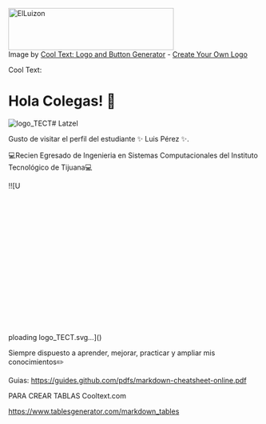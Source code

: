 <a href="https://cooltext.com"><img src="https://images.cooltext.com/5548423.png" width="331" height="84" alt="ElLuizon" /></a>
<br />Image by <a href="https://cooltext.com">Cool Text: Logo and Button Generator</a> - <a href="https://cooltext.com/Edit-Logo?LogoID=3915243093">Create Your Own Logo</a>

<a href="http://cooltext.com" target="_top"><img src="https://cooltext.com/images/ct_pixel.gif" width="80" height="15" alt="Cool Text: Logo and Graphics Generator" border="0" /></a>

# Hola Colegas! 👋

![logo_TECT](https://github.com/user-attachments/assets/92449200-49f9-4226-9a99-7cf2972ea811)# Latzel

Gusto de visitar el perfil del estudiante  ✨ Luis Pérez ✨.

💻Recien Egresado de Ingenieria en Sistemas Computacionales del Instituto Tecnológico de Tijuana💻

!![U<?xml version="1.0" encoding="UTF-8"?>
<!DOCTYPE svg PUBLIC "-//W3C//DTD SVG 1.1//EN" "http://www.w3.org/Graphics/SVG/1.1/DTD/svg11.dtd">
<!-- Creator: CorelDRAW -->
<svg xmlns="http://www.w3.org/2000/svg" xml:space="preserve" width="73.172mm" height="68.234mm" style="shape-rendering:geometricPrecision; text-rendering:geometricPrecision; image-rendering:optimizeQuality; fill-rule:evenodd; clip-rule:evenodd"
viewBox="0 0 73.172 68.234"
 xmlns:xlink="http://www.w3.org/1999/xlink">
 <defs>
  <style type="text/css">
   <![CDATA[
    .str2 {stroke:#373435;stroke-width:0.0762}
    .str0 {stroke:#373435;stroke-width:0.0762;stroke-linejoin:bevel}
    .str1 {stroke:#195A32;stroke-width:0.0762}
    .fil1 {fill:none}
    .fil127 {fill:black}
    .fil132 {fill:#004F00}
    .fil128 {fill:white}
    .fil2 {fill:white}
    .fil131 {fill:#373435;fill-rule:nonzero}
    .fil14 {fill:url(#id3)}
    .fil0 {fill:url(#id4)}
    .fil3 {fill:url(#id5)}
    .fil91 {fill:url(#id6)}
    .fil92 {fill:url(#id7)}
    .fil93 {fill:url(#id8)}
    .fil76 {fill:url(#id9)}
    .fil70 {fill:url(#id10)}
    .fil80 {fill:url(#id11)}
    .fil89 {fill:url(#id12)}
    .fil71 {fill:url(#id13)}
    .fil72 {fill:url(#id14)}
    .fil74 {fill:url(#id15)}
    .fil79 {fill:url(#id16)}
    .fil44 {fill:url(#id17)}
    .fil41 {fill:url(#id18)}
    .fil73 {fill:url(#id19)}
    .fil82 {fill:url(#id20)}
    .fil78 {fill:url(#id21)}
    .fil88 {fill:url(#id22)}
    .fil26 {fill:url(#id23)}
    .fil17 {fill:url(#id24)}
    .fil37 {fill:url(#id25)}
    .fil51 {fill:url(#id26)}
    .fil45 {fill:url(#id27)}
    .fil57 {fill:url(#id28)}
    .fil23 {fill:url(#id29)}
    .fil15 {fill:url(#id30)}
    .fil9 {fill:url(#id31)}
    .fil83 {fill:url(#id32)}
    .fil68 {fill:url(#id33)}
    .fil64 {fill:url(#id34)}
    .fil20 {fill:url(#id35)}
    .fil40 {fill:url(#id36)}
    .fil59 {fill:url(#id37)}
    .fil106 {fill:url(#id38)}
    .fil107 {fill:url(#id39)}
    .fil39 {fill:url(#id40)}
    .fil29 {fill:url(#id41)}
    .fil35 {fill:url(#id42)}
    .fil27 {fill:url(#id43)}
    .fil66 {fill:url(#id44)}
    .fil77 {fill:url(#id45)}
    .fil67 {fill:url(#id46)}
    .fil34 {fill:url(#id47)}
    .fil8 {fill:url(#id48)}
    .fil32 {fill:url(#id49)}
    .fil36 {fill:url(#id50)}
    .fil50 {fill:url(#id51)}
    .fil56 {fill:url(#id52)}
    .fil16 {fill:url(#id53)}
    .fil38 {fill:url(#id54)}
    .fil102 {fill:url(#id55)}
    .fil33 {fill:url(#id56)}
    .fil47 {fill:url(#id57)}
    .fil21 {fill:url(#id58)}
    .fil85 {fill:url(#id59)}
    .fil81 {fill:url(#id60)}
    .fil12 {fill:url(#id61)}
    .fil24 {fill:url(#id62)}
    .fil22 {fill:url(#id63)}
    .fil103 {fill:url(#id64)}
    .fil18 {fill:url(#id65)}
    .fil105 {fill:url(#id66)}
    .fil25 {fill:url(#id67)}
    .fil43 {fill:url(#id68)}
    .fil86 {fill:url(#id69)}
    .fil63 {fill:url(#id70)}
    .fil69 {fill:url(#id71)}
    .fil75 {fill:url(#id72)}
    .fil58 {fill:url(#id73)}
    .fil28 {fill:url(#id74)}
    .fil100 {fill:url(#id75)}
    .fil53 {fill:url(#id76)}
    .fil13 {fill:url(#id77)}
    .fil87 {fill:url(#id78)}
    .fil114 {fill:url(#id79)}
    .fil113 {fill:url(#id80)}
    .fil111 {fill:url(#id81)}
    .fil116 {fill:url(#id82)}
    .fil117 {fill:url(#id83)}
    .fil118 {fill:url(#id84)}
    .fil65 {fill:url(#id85)}
    .fil84 {fill:url(#id86)}
    .fil46 {fill:url(#id87)}
    .fil101 {fill:url(#id88)}
    .fil19 {fill:url(#id89)}
    .fil104 {fill:url(#id90)}
    .fil112 {fill:url(#id91)}
    .fil110 {fill:url(#id92)}
    .fil109 {fill:url(#id93)}
    .fil108 {fill:url(#id94)}
    .fil115 {fill:url(#id95)}
    .fil6 {fill:url(#id96)}
    .fil98 {fill:url(#id97)}
    .fil61 {fill:url(#id98)}
    .fil7 {fill:url(#id99)}
    .fil62 {fill:url(#id100)}
    .fil90 {fill:url(#id101)}
    .fil30 {fill:url(#id102)}
    .fil31 {fill:url(#id103)}
    .fil95 {fill:url(#id104)}
    .fil42 {fill:url(#id105)}
    .fil52 {fill:url(#id106)}
    .fil99 {fill:url(#id107)}
    .fil97 {fill:url(#id108)}
    .fil54 {fill:url(#id109)}
    .fil60 {fill:url(#id110)}
    .fil11 {fill:url(#id111)}
    .fil49 {fill:url(#id112)}
    .fil5 {fill:url(#id113)}
    .fil55 {fill:url(#id114)}
    .fil96 {fill:url(#id115)}
    .fil48 {fill:url(#id116)}
    .fil10 {fill:url(#id117)}
    .fil4 {fill:url(#id118)}
    .fil120 {fill:url(#id119)}
    .fil94 {fill:url(#id120)}
    .fil119 {fill:url(#id121)}
    .fil121 {fill:url(#id122)}
    .fil122 {fill:url(#id123)}
    .fil124 {fill:url(#id124)}
    .fil123 {fill:url(#id125)}
    .fil125 {fill:url(#id126)}
    .fil126 {fill:url(#id127)}
    .fil130 {fill:url(#id128);fill-rule:nonzero}
    .fil129 {fill:url(#id129);fill-rule:nonzero}
   ]]>
  </style>
   <clipPath id="id0">
    <path d="M19.0227 15.8723l0.4589 2.0666 -0.7414 0.8258 -2.2063 -0.2598 -1.1591 1.5335 0.987 1.9159 -0.5353 0.8966 -2.2134 0.2615 -0.4651 1.0555 1.3465 1.6781 -0.3661 1.009 -2.0926 0.6366 -0.3771 1.7125 1.6802 1.311 -0.0849 1.045 -1.905 1.1296 0.0038 1.1554 1.8542 0.9565 0.1409 1.0728 -1.61 1.4669 0.2362 1.1477 1.9632 0.6192 0.3287 1.0001 -1.2425 1.6307 0.7539 1.6842 2.1569 0.1275 0.5504 0.933 -0.8744 1.9665 0.9599 1.2962 2.1351 -0.3247 0.7391 0.8026 -0.4066 2.1021 1.202 1.0041 2.0696 -0.808 0.8744 0.6092 0.057 2.2314 1.3397 0.6889 1.8466 -1.2118 0.9843 0.4083 0.5567 2.1508 2.1413 0.5441 1.4479 -1.6146 1.0301 0.1537 1.0231 1.9107 1.2388 0.0344 1.1052 -1.8873 1.0509 -0.0295 1.3543 1.652 1.8069 -0.3193 0.6098 -2.0643 1.0361 -0.2929 1.7642 1.2894 1.0535 -0.4415 0.1734 -2.1239 0.9448 -0.5001 1.9498 0.9447 0.9726 -0.6772 -0.1713 -2.1058 0.8212 -0.6599 2.0538 0.535 1.1049 -1.1707 -0.6019 -1.9099 0.6665 -0.8519 2.0447 0.0235 0.8948 -1.4526 -0.9634 -1.7215 0.4493 -0.9555 1.957 -0.4354 0.5074 -1.3876 -1.3282 -1.508 0.2138 -1.0326 1.87 -0.8512 0.1811 -1.6322 -1.6562 -1.1862 0.0082 -1.0425 1.6637 -1.261 -0.1353 -1.1467 -1.8628 -0.8856 -0.1889 -1.0283 1.3722 -1.5165 -0.5887 -1.7674 -2.0252 -0.34 -0.4389 -0.9619 1.0142 -1.836 -0.6446 -1.0956 -2.1674 0.0643 -0.6017 -0.8766 0.6532 -2.0359 -0.7411 -0.8483 -2.1408 0.4857 -0.7755 -0.7172 0.2912 -2.1358 -1.6082 -1.1462 -1.9036 0.9393 -0.9046 -0.5311 -0.2356 -2.0907 -1.5548 -0.6436 -1.6605 1.3622 -0.9797 -0.3139 -0.721 -2.0265 -1.5802 -0.2783 -1.3245 1.6912 -1.0316 -0.0749 -1.1422 -1.8492 -1.6787 0.0496 -0.9104 1.8938 -1.0503 0.15 -1.4771 -1.5196 -1.8444 0.4837 -0.4504 2.0723 -0.9835 0.4112 -1.8019 -1.1705 -1.2097 0.6279 -0.075 2.1335 -0.8627 0.6076 -2.015 -0.783 -1.3778 1.1476zm16.0268 6.1964c6.3081,0 11.4528,4.9923 11.4528,11.113 0,6.1207 -5.1447,11.1128 -11.4528,11.1128 -6.3079,0 -11.4527,-4.9921 -11.4527,-11.1128 0,-6.1207 5.1448,-11.113 11.4527,-11.113z"/>
   </clipPath>
    <clipPath id="id1">
     <path d="M35.7609 44.2724c-0.308,0.0241 -0.6194,0.0369 -0.9338,0.0369 -6.3253,0 -11.4528,-4.9754 -11.4528,-11.1128 0,-5.9104 4.7553,-10.7423 10.7561,-11.0918 -5.881,0.4568 -10.5336,5.2565 -10.5336,11.077 0,6.1207 5.1448,11.1128 11.4527,11.1128 0.2389,0 0.476,-0.008 0.7114,-0.0221z"/>
    </clipPath>
    <clipPath id="id2">
     <path d="M19.0227 15.8723l0.4589 2.0666 -0.7414 0.8258 -2.2063 -0.2598 -1.1591 1.5335 0.987 1.9159 -0.5353 0.8966 -2.2134 0.2615 -0.4651 1.0555 1.3465 1.6781 -0.3661 1.009 -2.0926 0.6366 -0.3771 1.7125 1.6802 1.311 -0.0849 1.045 -1.905 1.1296 0.0038 1.1554 1.8542 0.9565 0.1409 1.0728 -1.61 1.4669 0.2362 1.1477 1.9632 0.6192 0.3287 1.0001 -1.2425 1.6307 0.7539 1.6842 2.1569 0.1275 0.5504 0.933 -0.8744 1.9665 0.9599 1.2962 2.1351 -0.3247 0.7391 0.8026 -0.4066 2.1021 1.202 1.0041 2.0696 -0.808 0.8744 0.6092 0.057 2.2314 1.3397 0.6889 1.8466 -1.2118 0.9843 0.4083 0.5567 2.1508 2.1413 0.5441 1.4479 -1.6146 1.0301 0.1537 1.0231 1.9107 1.2388 0.0344 1.1052 -1.8873 1.0509 -0.0295 1.3543 1.652 1.8069 -0.3193 0.6098 -2.0643 1.0361 -0.2929 1.7642 1.2894 1.0535 -0.4415 0.1734 -2.1239 0.9448 -0.5001 1.9498 0.9447 0.9726 -0.6772 -0.1713 -2.1058 0.8212 -0.6599 2.0538 0.535 1.1049 -1.1707 -0.6019 -1.9099 0.6665 -0.8519 2.0447 0.0235 0.8948 -1.4526 -0.9634 -1.7215 0.4493 -0.9555 1.957 -0.4354 0.5074 -1.3876 -1.3282 -1.508 0.2138 -1.0326 1.87 -0.8512 0.1811 -1.6322 -1.6562 -1.1862 0.0082 -1.0425 1.6637 -1.261 -0.1353 -1.1467 -1.8628 -0.8856 -0.1889 -1.0283 1.3722 -1.5165 -0.5887 -1.7674 -2.0252 -0.34 -0.4389 -0.9619 1.0142 -1.836 -0.6446 -1.0956 -2.1674 0.0643 -0.6017 -0.8766 0.6532 -2.0359 -0.7411 -0.8483 -2.1408 0.4857 -0.7755 -0.7172 0.2912 -2.1358 -1.6082 -1.1462 -1.9036 0.9393 -0.9046 -0.5311 -0.2356 -2.0907 -1.5548 -0.6436 -1.6605 1.3622 -0.9797 -0.3139 -0.721 -2.0265 -1.5802 -0.2783 -1.3245 1.6912 -1.0316 -0.0749 -1.1422 -1.8492 -1.6787 0.0496 -0.9104 1.8938 -1.0503 0.15 -1.4771 -1.5196 -1.8444 0.4837 -0.4504 2.0723 -0.9835 0.4112 -1.8019 -1.1705 -1.2097 0.6279 -0.075 2.1335 -0.8627 0.6076 -2.015 -0.783 -1.3778 1.1476zm16.0268 6.1964c6.3081,0 11.4528,4.9923 11.4528,11.113 0,6.1207 -5.1447,11.1128 -11.4528,11.1128 -6.3079,0 -11.4527,-4.9921 -11.4527,-11.1128 0,-6.1207 5.1448,-11.113 11.4527,-11.113z"/>
    </clipPath>
  <linearGradient id="id3" gradientUnits="userSpaceOnUse" x1="10.6304" y1="27.8629" x2="23.4898" y2="29.3647">
   <stop offset="0" style="stop-color:#06793A"/>
   <stop offset="1" style="stop-color:#BDD8C5"/>
  </linearGradient>
  <linearGradient id="id4" gradientUnits="userSpaceOnUse" x1="11.3416" y1="36.9613" x2="58.5408" y2="36.9613">
   <stop offset="0" style="stop-color:#336633"/>
   <stop offset="0.0588235" style="stop-color:#336633"/>
   <stop offset="0.211765" style="stop-color:#009900"/>
   <stop offset="0.490196" style="stop-color:white"/>
   <stop offset="0.721569" style="stop-color:#009900"/>
   <stop offset="0.901961" style="stop-color:#336633"/>
   <stop offset="1" style="stop-color:#336633"/>
  </linearGradient>
  <linearGradient id="id5" gradientUnits="userSpaceOnUse" x1="21.4259" y1="33.0895" x2="48.3578" y2="33.0895">
   <stop offset="0" style="stop-color:#336633"/>
   <stop offset="0.0705882" style="stop-color:#009900"/>
   <stop offset="0.470588" style="stop-color:white"/>
   <stop offset="0.890196" style="stop-color:#009900"/>
   <stop offset="1" style="stop-color:#336633"/>
  </linearGradient>
  <linearGradient id="id6" gradientUnits="userSpaceOnUse" x1="31.32" y1="8.5585" x2="38.1891" y2="8.5585">
   <stop offset="0" style="stop-color:#336633"/>
   <stop offset="0.0901961" style="stop-color:#009900"/>
   <stop offset="0.54902" style="stop-color:white"/>
   <stop offset="0.890196" style="stop-color:#009900"/>
   <stop offset="1" style="stop-color:#336633"/>
  </linearGradient>
  <linearGradient id="id7" gradientUnits="userSpaceOnUse" x1="15.8458" y1="17.3024" x2="53.6742" y2="17.3024">
   <stop offset="0" style="stop-color:#336633"/>
   <stop offset="0.239216" style="stop-color:#009900"/>
   <stop offset="0.478431" style="stop-color:white"/>
   <stop offset="0.709804" style="stop-color:#009900"/>
   <stop offset="1" style="stop-color:#336633"/>
  </linearGradient>
  <linearGradient id="id8" gradientUnits="userSpaceOnUse" x1="15.8205" y1="11.5787" x2="53.6606" y2="11.5787">
   <stop offset="0" style="stop-color:#407346"/>
   <stop offset="0.0705882" style="stop-color:#048B16"/>
   <stop offset="0.478431" style="stop-color:#FEFEFE"/>
   <stop offset="0.909804" style="stop-color:#048B16"/>
   <stop offset="1" style="stop-color:#407346"/>
  </linearGradient>
  <linearGradient id="id9" gradientUnits="userSpaceOnUse" x1="22.4802" y1="25.5379" x2="22.6256" y2="17.6661">
   <stop offset="0" style="stop-color:#195A32"/>
   <stop offset="1" style="stop-color:#789A81"/>
  </linearGradient>
  <linearGradient id="id10" gradientUnits="userSpaceOnUse" xlink:href="#id9" x1="17.937" y1="35.8782" x2="17.937" y2="33.6952">
  </linearGradient>
  <linearGradient id="id11" gradientUnits="userSpaceOnUse" xlink:href="#id9" x1="20.2088" y1="44.481" x2="20.2088" y2="38.772">
  </linearGradient>
  <linearGradient id="id12" gradientUnits="userSpaceOnUse" xlink:href="#id9" x1="22.4799" y1="48.2057" x2="22.4799" y2="40.9967">
  </linearGradient>
  <linearGradient id="id13" gradientUnits="userSpaceOnUse" xlink:href="#id9" x1="48.7522" y1="26.4752" x2="48.667" y2="19.8384">
  </linearGradient>
  <linearGradient id="id14" gradientUnits="userSpaceOnUse" xlink:href="#id9" x1="46.0397" y1="49.9966" x2="45.9357" y2="42.0328">
  </linearGradient>
  <linearGradient id="id15" gradientUnits="userSpaceOnUse" xlink:href="#id9" x1="46.3979" y1="24.488" x2="46.2919" y2="16.7098">
  </linearGradient>
  <linearGradient id="id16" gradientUnits="userSpaceOnUse" xlink:href="#id9" x1="48.6062" y1="46.93" x2="48.4956" y2="39.995">
  </linearGradient>
  <linearGradient id="id17" gradientUnits="userSpaceOnUse" xlink:href="#id3" x1="47.0794" y1="35.1792" x2="59.5518" y2="36.603">
  </linearGradient>
  <linearGradient id="id18" gradientUnits="userSpaceOnUse" x1="13.4497" y1="41.3507" x2="24.7607" y2="40.2013">
   <stop offset="0" style="stop-color:#06793A"/>
   <stop offset="0.988235" style="stop-color:#5CA67B"/>
   <stop offset="1" style="stop-color:#B3D3BC"/>
  </linearGradient>
  <linearGradient id="id19" gradientUnits="userSpaceOnUse" xlink:href="#id9" x1="18.6112" y1="40.179" x2="18.6514" y2="36.2488">
  </linearGradient>
  <linearGradient id="id20" gradientUnits="userSpaceOnUse" xlink:href="#id9" x1="51.7502" y1="38.5848" x2="51.7074" y2="35.2282">
  </linearGradient>
  <linearGradient id="id21" gradientUnits="userSpaceOnUse" xlink:href="#id9" x1="50.6271" y1="28.677" x2="50.5595" y2="23.654">
  </linearGradient>
  <linearGradient id="id22" gradientUnits="userSpaceOnUse" xlink:href="#id9" x1="50.5863" y1="42.8363" x2="50.5161" y2="37.7509">
  </linearGradient>
  <linearGradient id="id23" gradientUnits="userSpaceOnUse" xlink:href="#id3" x1="11.6632" y1="39.1632" x2="23.795" y2="40.6094">
  </linearGradient>
  <linearGradient id="id24" gradientUnits="userSpaceOnUse" xlink:href="#id18" x1="46.9566" y1="31.4388" x2="58.1186" y2="30.3158">
  </linearGradient>
  <linearGradient id="id25" gradientUnits="userSpaceOnUse" xlink:href="#id18" x1="46.2104" y1="27.6491" x2="56.953" y2="26.5671">
  </linearGradient>
  <linearGradient id="id26" gradientUnits="userSpaceOnUse" xlink:href="#id18" x1="47.1289" y1="35.0214" x2="58.1685" y2="33.9084">
  </linearGradient>
  <linearGradient id="id27" gradientUnits="userSpaceOnUse" xlink:href="#id18" x1="46.5311" y1="38.8038" x2="57.3473" y2="37.7096">
  </linearGradient>
  <linearGradient id="id28" gradientUnits="userSpaceOnUse" xlink:href="#id18" x1="45.4289" y1="42.1712" x2="55.5171" y2="41.1498">
  </linearGradient>
  <linearGradient id="id29" gradientUnits="userSpaceOnUse" xlink:href="#id18" x1="44.7095" y1="24.4141" x2="54.8455" y2="23.3869">
  </linearGradient>
  <linearGradient id="id30" gradientUnits="userSpaceOnUse" xlink:href="#id18" x1="13.1908" y1="26.9689" x2="24.2614" y2="25.8341">
  </linearGradient>
  <linearGradient id="id31" gradientUnits="userSpaceOnUse" xlink:href="#id18" x1="15.3176" y1="23.7883" x2="25.4842" y2="22.7421">
  </linearGradient>
  <linearGradient id="id32" gradientUnits="userSpaceOnUse" xlink:href="#id9" x1="25.3808" y1="51.0014" x2="25.3066" y2="42.9542">
  </linearGradient>
  <linearGradient id="id33" gradientUnits="userSpaceOnUse" xlink:href="#id9" x1="51.839" y1="31.2125" x2="51.7906" y2="28.2289">
  </linearGradient>
  <linearGradient id="id34" gradientUnits="userSpaceOnUse" xlink:href="#id9" x1="20.3214" y1="27.6025" x2="20.1054" y2="21.6359">
  </linearGradient>
  <linearGradient id="id35" gradientUnits="userSpaceOnUse" xlink:href="#id3" x1="11.0473" y1="35.6053" x2="22.4461" y2="36.9383">
  </linearGradient>
  <linearGradient id="id36" gradientUnits="userSpaceOnUse" xlink:href="#id3" x1="14.8083" y1="42.9134" x2="24.6717" y2="44.0436">
  </linearGradient>
  <linearGradient id="id37" gradientUnits="userSpaceOnUse" xlink:href="#id18" x1="16.5166" y1="44.4893" x2="25.8864" y2="43.5459">
  </linearGradient>
  <linearGradient id="id38" gradientUnits="userSpaceOnUse" xlink:href="#id18" x1="14.2458" y1="16.4343" x2="25.5174" y2="15.2985">
  </linearGradient>
  <linearGradient id="id39" gradientUnits="userSpaceOnUse" xlink:href="#id18" x1="10.5416" y1="16.5088" x2="23.5018" y2="15.2028">
  </linearGradient>
  <linearGradient id="id40" gradientUnits="userSpaceOnUse" xlink:href="#id18" x1="43.7061" y1="45.2302" x2="52.6279" y2="44.3308">
  </linearGradient>
  <linearGradient id="id41" gradientUnits="userSpaceOnUse" xlink:href="#id18" x1="43.0274" y1="21.5809" x2="52.2192" y2="20.6533">
  </linearGradient>
  <linearGradient id="id42" gradientUnits="userSpaceOnUse" xlink:href="#id18" x1="11.9508" y1="30.6268" x2="23.1908" y2="29.461">
  </linearGradient>
  <linearGradient id="id43" gradientUnits="userSpaceOnUse" xlink:href="#id18" x1="12.1808" y1="37.7263" x2="23.2978" y2="36.5731">
  </linearGradient>
  <linearGradient id="id44" gradientUnits="userSpaceOnUse" xlink:href="#id9" x1="25.2609" y1="23.3713" x2="25.5093" y2="15.0169">
  </linearGradient>
  <linearGradient id="id45" gradientUnits="userSpaceOnUse" xlink:href="#id9" x1="18.0043" y1="32.3691" x2="17.9705" y2="30.3277">
  </linearGradient>
  <linearGradient id="id46" gradientUnits="userSpaceOnUse" xlink:href="#id9" x1="18.8775" y1="29.9783" x2="18.7171" y2="25.5492">
  </linearGradient>
  <linearGradient id="id47" gradientUnits="userSpaceOnUse" xlink:href="#id3" x1="10.7136" y1="31.8988" x2="22.3416" y2="33.2702">
  </linearGradient>
  <linearGradient id="id48" gradientUnits="userSpaceOnUse" xlink:href="#id3" x1="12.785" y1="24.4897" x2="23.912" y2="25.7781">
  </linearGradient>
  <linearGradient id="id49" gradientUnits="userSpaceOnUse" xlink:href="#id3" x1="15.623" y1="21.1144" x2="25.6516" y2="22.2658">
  </linearGradient>
  <linearGradient id="id50" gradientUnits="userSpaceOnUse" xlink:href="#id3" x1="46.173" y1="23.812" x2="56.3018" y2="24.9738">
  </linearGradient>
  <linearGradient id="id51" gradientUnits="userSpaceOnUse" xlink:href="#id3" x1="47.8705" y1="31.2127" x2="59.0777" y2="32.4969">
  </linearGradient>
  <linearGradient id="id52" gradientUnits="userSpaceOnUse" xlink:href="#id3" x1="46.7733" y1="39.0023" x2="57.8715" y2="40.2693">
  </linearGradient>
  <linearGradient id="id53" gradientUnits="userSpaceOnUse" xlink:href="#id3" x1="47.3918" y1="27.5357" x2="58.3494" y2="28.7855">
  </linearGradient>
  <linearGradient id="id54" gradientUnits="userSpaceOnUse" xlink:href="#id3" x1="45.2798" y1="42.623" x2="55.5812" y2="43.7964">
  </linearGradient>
  <linearGradient id="id55" gradientUnits="userSpaceOnUse" xlink:href="#id3" x1="43.4414" y1="15.8922" x2="56.0708" y2="17.3364">
  </linearGradient>
  <linearGradient id="id56" gradientUnits="userSpaceOnUse" xlink:href="#id18" x1="18.8332" y1="20.6826" x2="27.2724" y2="19.8428">
  </linearGradient>
  <linearGradient id="id57" gradientUnits="userSpaceOnUse" xlink:href="#id18" x1="19.9074" y1="47.0786" x2="28.0662" y2="46.2602">
  </linearGradient>
  <linearGradient id="id58" gradientUnits="userSpaceOnUse" xlink:href="#id18" x1="11.7784" y1="34.1508" x2="22.7688" y2="33.016">
  </linearGradient>
  <linearGradient id="id59" gradientUnits="userSpaceOnUse" xlink:href="#id9" x1="52.1574" y1="33.8501" x2="52.1388" y2="32.5373">
  </linearGradient>
  <linearGradient id="id60" gradientUnits="userSpaceOnUse" xlink:href="#id9" x1="43.3798" y1="22.4772" x2="43.0402" y2="14.2084">
  </linearGradient>
  <linearGradient id="id61" gradientUnits="userSpaceOnUse" xlink:href="#id3" x1="18.953" y1="18.273" x2="28.123" y2="19.339">
  </linearGradient>
  <linearGradient id="id62" gradientUnits="userSpaceOnUse" xlink:href="#id3" x1="43.4219" y1="45.6909" x2="52.3037" y2="46.7103">
  </linearGradient>
  <linearGradient id="id63" gradientUnits="userSpaceOnUse" xlink:href="#id3" x1="44.5121" y1="20.7666" x2="53.4953" y2="21.7946">
  </linearGradient>
  <linearGradient id="id64" gradientUnits="userSpaceOnUse" xlink:href="#id3" x1="45.3968" y1="15.8281" x2="58.5026" y2="17.3267">
  </linearGradient>
  <linearGradient id="id65" gradientUnits="userSpaceOnUse" xlink:href="#id3" x1="40.7832" y1="48.0146" x2="48.977" y2="48.951">
  </linearGradient>
  <linearGradient id="id66" gradientUnits="userSpaceOnUse" xlink:href="#id18" x1="19.2165" y1="16.2619" x2="27.0667" y2="15.4707">
  </linearGradient>
  <linearGradient id="id67" gradientUnits="userSpaceOnUse" xlink:href="#id18" x1="41.4789" y1="47.5931" x2="49.1529" y2="46.8159">
  </linearGradient>
  <linearGradient id="id68" gradientUnits="userSpaceOnUse" xlink:href="#id18" x1="40.8891" y1="18.9249" x2="48.2311" y2="18.1725">
  </linearGradient>
  <linearGradient id="id69" gradientUnits="userSpaceOnUse" xlink:href="#id9" x1="28.6261" y1="52.8044" x2="28.6261" y2="44.663">
  </linearGradient>
  <linearGradient id="id70" gradientUnits="userSpaceOnUse" xlink:href="#id9" x1="28.6265" y1="21.6723" x2="28.6265" y2="13.2981">
  </linearGradient>
  <linearGradient id="id71" gradientUnits="userSpaceOnUse" xlink:href="#id9" x1="43.1244" y1="51.8781" x2="43.0192" y2="44.0317">
  </linearGradient>
  <linearGradient id="id72" gradientUnits="userSpaceOnUse" xlink:href="#id9" x1="39.9408" y1="53.4128" x2="39.7778" y2="45.0806">
  </linearGradient>
  <linearGradient id="id73" gradientUnits="userSpaceOnUse" xlink:href="#id3" x1="18.2848" y1="46.0316" x2="26.5826" y2="46.9808">
  </linearGradient>
  <linearGradient id="id74" gradientUnits="userSpaceOnUse" xlink:href="#id3" x1="42.1275" y1="18.2229" x2="50.4491" y2="19.1723">
  </linearGradient>
  <linearGradient id="id75" gradientUnits="userSpaceOnUse" xlink:href="#id3" x1="41.9722" y1="16.216" x2="50.8504" y2="17.2312">
  </linearGradient>
  <linearGradient id="id76" gradientUnits="userSpaceOnUse" xlink:href="#id18" x1="24.0098" y1="49.0464" x2="30.43" y2="48.412">
  </linearGradient>
  <linearGradient id="id77" gradientUnits="userSpaceOnUse" xlink:href="#id18" x1="22.8529" y1="18.3624" x2="29.4897" y2="17.6856">
  </linearGradient>
  <linearGradient id="id78" gradientUnits="userSpaceOnUse" xlink:href="#id9" x1="32.3452" y1="20.6903" x2="32.3452" y2="12.2447">
  </linearGradient>
  <linearGradient id="id79" gradientUnits="userSpaceOnUse" xlink:href="#id9" x1="48.271" y1="20.0797" x2="48.1484" y2="11.2682">
  </linearGradient>
  <linearGradient id="id80" gradientUnits="userSpaceOnUse" xlink:href="#id9" x1="46.4601" y1="20.1268" x2="46.3371" y2="11.2934">
  </linearGradient>
  <linearGradient id="id81" gradientUnits="userSpaceOnUse" xlink:href="#id9" x1="43.6487" y1="20.1397" x2="43.5262" y2="11.3386">
  </linearGradient>
  <linearGradient id="id82" gradientUnits="userSpaceOnUse" xlink:href="#id9" x1="25.5245" y1="20.1263" x2="25.4023" y2="11.3449">
  </linearGradient>
  <linearGradient id="id83" gradientUnits="userSpaceOnUse" xlink:href="#id9" x1="23.1468" y1="20.1132" x2="23.0239" y2="11.2902">
  </linearGradient>
  <linearGradient id="id84" gradientUnits="userSpaceOnUse" xlink:href="#id9" x1="20.8712" y1="20.1063" x2="20.7477" y2="11.2361">
  </linearGradient>
  <linearGradient id="id85" gradientUnits="userSpaceOnUse" xlink:href="#id9" x1="36.2392" y1="54.0346" x2="36.1194" y2="45.7554">
  </linearGradient>
  <linearGradient id="id86" gradientUnits="userSpaceOnUse" xlink:href="#id9" x1="36.1624" y1="20.4995" x2="36.0244" y2="12.1357">
  </linearGradient>
  <linearGradient id="id87" gradientUnits="userSpaceOnUse" xlink:href="#id3" x1="22.4396" y1="48.4818" x2="28.973" y2="49.2296">
  </linearGradient>
  <linearGradient id="id88" gradientUnits="userSpaceOnUse" xlink:href="#id3" x1="39.3321" y1="16.2867" x2="46.9705" y2="17.1601">
  </linearGradient>
  <linearGradient id="id89" gradientUnits="userSpaceOnUse" xlink:href="#id18" x1="39.179" y1="49.303" x2="45.2062" y2="48.6982">
  </linearGradient>
  <linearGradient id="id90" gradientUnits="userSpaceOnUse" xlink:href="#id18" x1="23.5674" y1="16.1584" x2="29.236" y2="15.587">
  </linearGradient>
  <linearGradient id="id91" gradientUnits="userSpaceOnUse" xlink:href="#id9" x1="40.616" y1="20.0285" x2="40.4964" y2="11.4364">
  </linearGradient>
  <linearGradient id="id92" gradientUnits="userSpaceOnUse" xlink:href="#id9" x1="37.9629" y1="20.0474" x2="37.8437" y2="11.4846">
  </linearGradient>
  <linearGradient id="id93" gradientUnits="userSpaceOnUse" xlink:href="#id9" x1="34.7292" y1="20.0395" x2="34.6102" y2="11.4892">
  </linearGradient>
  <linearGradient id="id94" gradientUnits="userSpaceOnUse" xlink:href="#id9" x1="31.3903" y1="20.0424" x2="31.2712" y2="11.4862">
  </linearGradient>
  <linearGradient id="id95" gradientUnits="userSpaceOnUse" xlink:href="#id9" x1="28.4506" y1="20.0395" x2="28.3311" y2="11.4491">
  </linearGradient>
  <linearGradient id="id96" gradientUnits="userSpaceOnUse" xlink:href="#id3" x1="23.472" y1="16.321" x2="30.2978" y2="17.132">
  </linearGradient>
  <linearGradient id="id97" gradientUnits="userSpaceOnUse" xlink:href="#id3" x1="36.863" y1="16.3771" x2="42.9204" y2="17.0697">
  </linearGradient>
  <linearGradient id="id98" gradientUnits="userSpaceOnUse" xlink:href="#id18" x1="38.2752" y1="17.1387" x2="43.9534" y2="16.5489">
  </linearGradient>
  <linearGradient id="id99" gradientUnits="userSpaceOnUse" xlink:href="#id18" x1="26.8449" y1="16.8019" x2="32.3869" y2="16.2241">
  </linearGradient>
  <linearGradient id="id100" gradientUnits="userSpaceOnUse" xlink:href="#id9" x1="32.7" y1="53.757" x2="32.5652" y2="45.8454">
  </linearGradient>
  <linearGradient id="id101" gradientUnits="userSpaceOnUse" xlink:href="#id9" x1="39.8617" y1="20.9259" x2="39.6441" y2="12.9901">
  </linearGradient>
  <linearGradient id="id102" gradientUnits="userSpaceOnUse" xlink:href="#id3" x1="38.5617" y1="49.7744" x2="44.5505" y2="50.4576">
  </linearGradient>
  <linearGradient id="id103" gradientUnits="userSpaceOnUse" xlink:href="#id18" x1="36.3218" y1="50.3575" x2="41.247" y2="49.8621">
  </linearGradient>
  <linearGradient id="id104" gradientUnits="userSpaceOnUse" xlink:href="#id18" x1="27.4568" y1="16.1358" x2="31.9204" y2="15.6858">
  </linearGradient>
  <linearGradient id="id105" gradientUnits="userSpaceOnUse" xlink:href="#id3" x1="39.9232" y1="16.148" x2="45.4902" y2="16.7922">
  </linearGradient>
  <linearGradient id="id106" gradientUnits="userSpaceOnUse" xlink:href="#id3" x1="26.7864" y1="50.1864" x2="32.0158" y2="50.7774">
  </linearGradient>
  <linearGradient id="id107" gradientUnits="userSpaceOnUse" xlink:href="#id18" x1="35.1876" y1="16.1041" x2="39.057" y2="15.7141">
  </linearGradient>
  <linearGradient id="id108" gradientUnits="userSpaceOnUse" xlink:href="#id18" x1="31.4157" y1="16.1006" x2="35.2937" y2="15.7098">
  </linearGradient>
  <linearGradient id="id109" gradientUnits="userSpaceOnUse" xlink:href="#id3" x1="28.4956" y1="15.0384" x2="33.1566" y2="15.5922">
  </linearGradient>
  <linearGradient id="id110" gradientUnits="userSpaceOnUse" xlink:href="#id3" x1="36.5461" y1="14.9873" x2="41.1695" y2="15.5271">
  </linearGradient>
  <linearGradient id="id111" gradientUnits="userSpaceOnUse" xlink:href="#id18" x1="32.9501" y1="50.6762" x2="36.9287" y2="50.2688">
  </linearGradient>
  <linearGradient id="id112" gradientUnits="userSpaceOnUse" xlink:href="#id18" x1="35.437" y1="16.1077" x2="39.362" y2="15.7035">
  </linearGradient>
  <linearGradient id="id113" gradientUnits="userSpaceOnUse" xlink:href="#id18" x1="29.2939" y1="50.3416" x2="33.3211" y2="49.9266">
  </linearGradient>
  <linearGradient id="id114" gradientUnits="userSpaceOnUse" xlink:href="#id18" x1="31.5208" y1="15.9691" x2="35.538" y2="15.5545">
  </linearGradient>
  <linearGradient id="id115" gradientUnits="userSpaceOnUse" xlink:href="#id3" x1="34.159" y1="16.5171" x2="37.7714" y2="16.9301">
  </linearGradient>
  <linearGradient id="id116" gradientUnits="userSpaceOnUse" xlink:href="#id3" x1="32.9878" y1="14.6414" x2="36.7318" y2="15.0798">
  </linearGradient>
  <linearGradient id="id117" gradientUnits="userSpaceOnUse" xlink:href="#id3" x1="35.7519" y1="50.9493" x2="39.4293" y2="51.3757">
  </linearGradient>
  <linearGradient id="id118" gradientUnits="userSpaceOnUse" xlink:href="#id3" x1="31.9224" y1="51.0958" x2="35.645" y2="51.5272">
  </linearGradient>
  <linearGradient id="id119" gradientUnits="userSpaceOnUse" xlink:href="#id18" x1="39.0396" y1="16.1181" x2="41.9338" y2="15.8269">
  </linearGradient>
  <linearGradient id="id120" gradientUnits="userSpaceOnUse" xlink:href="#id3" x1="29.3505" y1="17.9441" x2="35.2691" y2="15.4075">
  </linearGradient>
  <linearGradient id="id121" gradientUnits="userSpaceOnUse" xlink:href="#id18" x1="42.6667" y1="16.1005" x2="45.6573" y2="15.7991">
  </linearGradient>
  <linearGradient id="id122" gradientUnits="userSpaceOnUse" xlink:href="#id18" x1="45.8968" y1="16.072" x2="49.0752" y2="15.7516">
  </linearGradient>
  <linearGradient id="id123" gradientUnits="userSpaceOnUse" xlink:href="#id18" x1="48.0232" y1="16.0697" x2="51.2874" y2="15.7407">
  </linearGradient>
  <linearGradient id="id124" gradientUnits="userSpaceOnUse" xlink:href="#id3" x1="24.6767" y1="17.5109" x2="26.9027" y2="15.8413">
  </linearGradient>
  <linearGradient id="id125" gradientUnits="userSpaceOnUse" xlink:href="#id3" x1="28.0075" y1="17.4574" x2="30.0917" y2="15.895">
  </linearGradient>
  <linearGradient id="id126" gradientUnits="userSpaceOnUse" xlink:href="#id3" x1="21.4587" y1="17.4793" x2="23.6003" y2="15.8731">
  </linearGradient>
  <linearGradient id="id127" gradientUnits="userSpaceOnUse" xlink:href="#id3" x1="18.0769" y1="17.5706" x2="20.4629" y2="15.7812">
  </linearGradient>
  <linearGradient id="id128" gradientUnits="userSpaceOnUse" x1="40.2037" y1="28.0068" x2="44.7713" y2="28.0068">
   <stop offset="0" style="stop-color:#A9ABAE"/>
   <stop offset="0.501961" style="stop-color:white"/>
   <stop offset="1" style="stop-color:#A9ABAE"/>
  </linearGradient>
  <linearGradient id="id129" gradientUnits="userSpaceOnUse" xlink:href="#id128" x1="46.799" y1="28.0068" x2="54.6455" y2="28.0068">
  </linearGradient>
 </defs>
 <g id="Engrane_x0020_2">
  <metadata id="CorelCorpID_0Corel-Layer"/>
  <path id="Circulo_x0020_exterior" class="fil0" d="M19.0227 15.8723l0.4589 2.0666 -0.7414 0.8258 -2.2063 -0.2598 -1.1591 1.5335 0.987 1.9159 -0.5353 0.8966 -2.2134 0.2615 -0.4651 1.0555 1.3465 1.6781 -0.3661 1.009 -2.0926 0.6366 -0.3771 1.7125 1.6802 1.311 -0.0849 1.045 -1.905 1.1296 0.0038 1.1554 1.8542 0.9565 0.1409 1.0728 -1.61 1.4669 0.2362 1.1477 1.9632 0.6192 0.3287 1.0001 -1.2425 1.6307 0.7539 1.6842 2.1569 0.1275 0.5504 0.933 -0.8744 1.9665 0.9599 1.2962 2.1351 -0.3247 0.7391 0.8026 -0.4066 2.1021 1.202 1.0041 2.0696 -0.808 0.8744 0.6092 0.057 2.2314 1.3397 0.6889 1.8466 -1.2118 0.9843 0.4083 0.5567 2.1508 2.1413 0.5441 1.4479 -1.6146 1.0301 0.1537 1.0231 1.9107 1.2388 0.0344 1.1052 -1.8873 1.0509 -0.0295 1.3543 1.652 1.8069 -0.3193 0.6098 -2.0643 1.0361 -0.2929 1.7642 1.2894 1.0535 -0.4415 0.1734 -2.1239 0.9448 -0.5001 1.9498 0.9447 0.9726 -0.6772 -0.1713 -2.1058 0.8212 -0.6599 2.0538 0.535 1.1049 -1.1707 -0.6019 -1.9099 0.6665 -0.8519 2.0447 0.0235 0.8948 -1.4526 -0.9634 -1.7215 0.4493 -0.9555 1.957 -0.4354 0.5074 -1.3876 -1.3282 -1.508 0.2138 -1.0326 1.87 -0.8512 0.1811 -1.6322 -1.6562 -1.1862 0.0082 -1.0425 1.6637 -1.261 -0.1353 -1.1467 -1.8628 -0.8856 -0.1889 -1.0283 1.3722 -1.5165 -0.5887 -1.7674 -2.0252 -0.34 -0.4389 -0.9619 1.0142 -1.836 -0.6446 -1.0956 -2.1674 0.0643 -0.6017 -0.8766 0.6532 -2.0359 -0.7411 -0.8483 -2.1408 0.4857 -0.7755 -0.7172 0.2912 -2.1358 -1.6082 -1.1462 -1.9036 0.9393 -0.9046 -0.5311 -0.2356 -2.0907 -1.5548 -0.6436 -1.6605 1.3622 -0.9797 -0.3139 -0.721 -2.0265 -1.5802 -0.2783 -1.3245 1.6912 -1.0316 -0.0749 -1.1422 -1.8492 -1.6787 0.0496 -0.9104 1.8938 -1.0503 0.15 -1.4771 -1.5196 -1.8444 0.4837 -0.4504 2.0723 -0.9835 0.4112 -1.8019 -1.1705 -1.2097 0.6279 -0.075 2.1335 -0.8627 0.6076 -2.015 -0.783 -1.3778 1.1476zm16.0268 6.1964c6.3081,0 11.4528,4.9923 11.4528,11.113 0,6.1207 -5.1447,11.1128 -11.4528,11.1128 -6.3079,0 -11.4527,-4.9921 -11.4527,-11.1128 0,-6.1207 5.1448,-11.113 11.4527,-11.113z"/>
  <g style="clip-path:url(#id0)">
   <g id="_339223952">
    <g>
     <line id="_4201981041" class="fil1 str0" x1="34.8271" y1="22.0836" x2="34.8271" y2= "22.0836" />
    </g>
    <path id="_339224744" class="fil2" d="M34.8271 22.0836c6.3252,0 11.4527,4.9754 11.4527,11.1129 0,6.1374 -5.1275,11.1128 -11.4527,11.1128 -6.3253,0 -11.4528,-4.9754 -11.4528,-11.1128 0,-6.1375 5.1275,-11.1129 11.4528,-11.1129z"/>
   </g>
   <g style="clip-path:url(#id1)">
    <g>
     <ellipse id="_339223760" class="fil1 str0" cx="34.8271" cy="33.1965" rx="11.4528" ry="11.1129"/>
    </g>
   </g>
   <g style="clip-path:url(#id2)">
    <path class="fil1 str0" d="M34.8271 22.0836c6.3252,0 11.4527,4.9754 11.4527,11.1129 0,6.1374 -5.1275,11.1128 -11.4527,11.1128 -6.3253,0 -11.4528,-4.9754 -11.4528,-11.1128 0,-6.1375 5.1275,-11.1129 11.4528,-11.1129z"/>
   </g>
  </g>
  <path class="fil1 str1" d="M19.0227 15.8723l0.4589 2.0666 -0.7414 0.8258 -2.2063 -0.2598 -1.1591 1.5335 0.987 1.9159 -0.5353 0.8966 -2.2134 0.2615 -0.4651 1.0555 1.3465 1.6781 -0.3661 1.009 -2.0926 0.6366 -0.3771 1.7125 1.6802 1.311 -0.0849 1.045 -1.905 1.1296 0.0038 1.1554 1.8542 0.9565 0.1409 1.0728 -1.61 1.4669 0.2362 1.1477 1.9632 0.6192 0.3287 1.0001 -1.2425 1.6307 0.7539 1.6842 2.1569 0.1275 0.5504 0.933 -0.8744 1.9665 0.9599 1.2962 2.1351 -0.3247 0.7391 0.8026 -0.4066 2.1021 1.202 1.0041 2.0696 -0.808 0.8744 0.6092 0.057 2.2314 1.3397 0.6889 1.8466 -1.2118 0.9843 0.4083 0.5567 2.1508 2.1413 0.5441 1.4479 -1.6146 1.0301 0.1537 1.0231 1.9107 1.2388 0.0344 1.1052 -1.8873 1.0509 -0.0295 1.3543 1.652 1.8069 -0.3193 0.6098 -2.0643 1.0361 -0.2929 1.7642 1.2894 1.0535 -0.4415 0.1734 -2.1239 0.9448 -0.5001 1.9498 0.9447 0.9726 -0.6772 -0.1713 -2.1058 0.8212 -0.6599 2.0538 0.535 1.1049 -1.1707 -0.6019 -1.9099 0.6665 -0.8519 2.0447 0.0235 0.8948 -1.4526 -0.9634 -1.7215 0.4493 -0.9555 1.957 -0.4354 0.5074 -1.3876 -1.3282 -1.508 0.2138 -1.0326 1.87 -0.8512 0.1811 -1.6322 -1.6562 -1.1862 0.0082 -1.0425 1.6637 -1.261 -0.1353 -1.1467 -1.8628 -0.8856 -0.1889 -1.0283 1.3722 -1.5165 -0.5887 -1.7674 -2.0252 -0.34 -0.4389 -0.9619 1.0142 -1.836 -0.6446 -1.0956 -2.1674 0.0643 -0.6017 -0.8766 0.6532 -2.0359 -0.7411 -0.8483 -2.1408 0.4857 -0.7755 -0.7172 0.2912 -2.1358 -1.6082 -1.1462 -1.9036 0.9393 -0.9046 -0.5311 -0.2356 -2.0907 -1.5548 -0.6436 -1.6605 1.3622 -0.9797 -0.3139 -0.721 -2.0265 -1.5802 -0.2783 -1.3245 1.6912 -1.0316 -0.0749 -1.1422 -1.8492 -1.6787 0.0496 -0.9104 1.8938 -1.0503 0.15 -1.4771 -1.5196 -1.8444 0.4837 -0.4504 2.0723 -0.9835 0.4112 -1.8019 -1.1705 -1.2097 0.6279 -0.075 2.1335 -0.8627 0.6076 -2.015 -0.783 -1.3778 1.1476zm16.0268 6.1964c6.3081,0 11.4528,4.9923 11.4528,11.113 0,6.1207 -5.1447,11.1128 -11.4528,11.1128 -6.3079,0 -11.4527,-4.9921 -11.4527,-11.1128 0,-6.1207 5.1448,-11.113 11.4527,-11.113z"/>
  <path id="Circulo_x0020_Central" class="fil3 str1" d="M34.8918 19.745c7.4168,0 13.466,5.9945 13.466,13.3445 0,7.3498 -6.0492,13.3445 -13.466,13.3445 -7.4167,0 -13.4659,-5.9947 -13.4659,-13.3445 0,-7.35 6.0492,-13.3445 13.4659,-13.3445zm0.1577 2.3237c6.3081,0 11.4528,4.9923 11.4528,11.113 0,6.1207 -5.1447,11.1128 -11.4528,11.1128 -6.3079,0 -11.4527,-4.9921 -11.4527,-11.1128 0,-6.1207 5.1448,-11.113 11.4527,-11.113z"/>
  <g id="FONDO_x0020_LATERAL">
   <g id="fonL14">
    <polygon id="fonL14a" class="fil4 str1" points="33.8127,45.2326 34.2362,46.418 33.6163,56.3745 32.5841,54.4643 "/>
    <polygon id="fonL14_0" class="fil5 str1" points="32.8025,45.0974 32.0425,46.1322 30.1175,55.9288 31.551,54.3116 "/>
   </g>
   <g id="fonL2">
    <polygon id="fonL2a" class="fil6 str1" points="29.8391,22.155 28.8068,21.1941 24.55,12.132 26.3836,13.307 "/>
    <polygon id="fonL2_1" class="fil7 str1" points="30.7838,21.7604 30.9493,20.3289 27.8057,10.8409 27.3568,12.9163 "/>
   </g>
   <g id="fonL5">
    <polygon id="fonL5a" class="fil8 str1" points="24.0834,27.392 22.7599,27.2981 13.627,23.1194 15.824,22.8617 "/>
    <polygon id="fonL5_2" class="fil9 str1" points="24.5943,26.5031 23.9047,25.3728 15.383,20.0498 16.3602,21.9579 "/>
   </g>
   <g id="fonL15">
    <polygon id="fonL15a" class="fil10 str1" points="36.4902,45.1839 37.127,46.2365 38.366,56.1682 36.9973,54.4861 "/>
    <polygon id="fonL15_3" class="fil11 str1" points="35.4727,45.2416 34.9041,46.438 34.8569,56.4148 35.9541,54.5309 "/>
   </g>
   <g id="fonL3">
    <polygon id="fonL3a" class="fil12 str1" points="27.445,23.5693 26.286,22.8087 20.3933,14.7405 22.4083,15.522 "/>
    <polygon id="fonL3_4" class="fil13 str1" points="28.2962,22.9809 28.1636,21.5147 23.3512,12.79 23.2881,14.9315 "/>
   </g>
   <g id="fonL6">
    <polygon id="fonL6a" class="fil14 str1" points="23.131,29.7679 21.8145,29.9469 12.0329,27.5113 14.146,26.8522 "/>
    <polygon id="fonL6_5" class="fil15 str1" points="23.4655,28.8016 22.5164,27.7927 13.1457,24.159 14.5026,25.8667 "/>
   </g>
   <g id="fonL23">
    <polygon id="fonL23a" class="fil16 str1" points="47.1769,30.0064 47.8359,29.3309 57.5718,26.7944 56.1908,28.3299 "/>
    <polygon id="fonL23_6" class="fil17 str1" points="47.3637,31.0082 48.2546,31.4578 58.2572,30.2144 56.3683,29.3588 "/>
   </g>
   <g id="fonL17">
    <polygon id="fonL17a" class="fil18 str1" points="41.3749,43.6145 42.3108,44.1934 47.708,52.6659 45.7387,51.7049 "/>
    <polygon id="fonL17_7" class="fil19 str1" points="40.4789,44.1013 40.3872,45.2435 44.6144,54.3448 44.814,52.1911 "/>
   </g>
   <g id="fonL8">
    <polygon id="fonL8a" class="fil20 str1" points="22.7226,34.8163 21.6501,35.5096 11.733,37.3442 13.3463,35.8773 "/>
    <polygon id="fonL8_8" class="fil21 str1" points="22.5986,33.8038 21.4424,33.296 11.3665,33.8526 13.2337,34.8383 "/>
   </g>
   <g id="fonL25">
    <polygon id="fonL25a" class="fil22 str1" points="44.5898,25.4138 45.0728,24.3779 52.7793,17.9438 52.1139,20.0058 "/>
    <polygon id="fonL25_9" class="fil23 str1" points="45.1008,26.2466 46.2926,26.178 54.7972,20.8038 52.6282,20.8674 "/>
   </g>
   <g id="fonL18">
    <polygon id="fonL18a" class="fil24 str1" points="43.5215,42.0608 44.5099,42.3942 51.3791,49.7536 49.2995,49.2101 "/>
    <polygon id="fonL18_10" class="fil25 str1" points="42.7303,42.7041 42.8505,43.8438 48.6736,52.0033 48.4801,49.8582 "/>
   </g>
   <g id="fonL9">
    <polygon id="fonL9a" class="fil26 str1" points="23.4044,37.3854 22.4861,38.2429 13.0419,41.737 14.2658,40.1084 "/>
    <polygon id="fonL9_11" class="fil27 str1" points="23.087,36.4124 21.7995,36.1531 11.9656,38.4853 13.9547,39.1074 "/>
   </g>
   <g id="fonL26">
    <polygon id="fonL26a" class="fil28 str1" points="42.7053,23.5797 42.9951,22.4499 49.3904,14.7171 49.1154,16.8695 "/>
    <polygon id="fonL26_12" class="fil29 str1" points="43.4518,24.2885 44.6912,23.932 52.0298,17.0971 49.8703,17.6061 "/>
   </g>
   <g id="fonL16">
    <polygon id="fonL16a" class="fil30 str1" points="39.0074,44.6365 39.8646,45.4388 43.5721,54.779 41.7903,53.4618 "/>
    <polygon id="fonL16_13" class="fil31 str1" points="38.0229,44.9443 37.7122,46.1302 40.1471,55.8222 40.7774,53.7636 "/>
   </g>
   <g id="fonL4">
    <polygon id="fonL4a" class="fil32 str1" points="25.6226,25.3435 24.2895,24.9075 16.535,18.5062 18.7439,18.7758 "/>
    <polygon id="fonL4_14" class="fil33 str1" points="26.3239,24.5552 25.8694,23.1849 19.0341,15.8678 19.473,17.9784 "/>
   </g>
   <g id="fonL7">
    <polygon id="fonL7a" class="fil34 str1" points="22.6787,32.266 21.4567,32.7405 11.3535,32.7057 13.267,31.5658 "/>
    <polygon id="fonL7_15" class="fil35 str1" points="22.7552,31.2494 21.6797,30.5299 11.6529,29.1987 13.3599,30.5254 "/>
   </g>
   <g id="fonL24">
    <polygon id="fonL24a" class="fil36 str1" points="46.1454,27.5889 46.7211,26.7033 55.5301,21.8782 54.5139,23.7362 "/>
    <polygon id="fonL24_16" class="fil37 str1" points="46.5742,28.5136 47.6215,28.7142 56.99,25.0393 54.9403,24.6896 "/>
   </g>
   <g id="fonL19">
    <polygon id="fonL19a" class="fil38 str1" points="45.226,40.1716 46.2213,40.2451 54.5968,45.8392 52.5295,45.8159 "/>
    <polygon id="fonL19_17" class="fil39 str1" points="44.599,40.9837 44.9028,42.0185 52.4777,48.5814 51.8759,46.6392 "/>
   </g>
   <g id="fonL10">
    <polygon id="fonL10a" class="fil40 str1" points="24.5795,39.7421 23.923,40.8011 15.6178,46.4763 16.4791,44.4719 "/>
    <polygon id="fonL10_18" class="fil41 str1" points="24.0469,38.853 22.7489,38.8419 13.7743,43.4134 15.9459,43.5538 "/>
   </g>
   <g id="fonL27">
    <polygon id="fonL27a" class="fil42 str1" points="40.4159,22.1797 40.4154,20.9181 44.7393,11.8818 44.9916,13.9732 "/>
    <polygon id="fonL27_19" class="fil43 str1" points="41.3006,22.7028 42.4202,22.0259 47.8025,13.5691 45.8908,14.5218 "/>
   </g>
   <g id="fonL21">
    <polygon id="fonL21a" class="fil44 str1" points="47.3434,35.3308 48.2178,34.9683 58.1834,36.5011 56.3083,37.3629 "/>
    <polygon id="fonL21_20" class="fil45 str1" points="47.121,36.326 47.7314,37.0827 57.435,39.8909 56.0665,38.3793 "/>
   </g>
   <g id="fonL12">
    <polygon id="fonL12a" class="fil46 str1" points="28.4879,43.4346 28.3048,44.7089 23.2457,53.3649 23.1855,51.1243 "/>
    <polygon id="fonL12_21" class="fil47 str1" points="27.6298,42.8512 26.418,43.4454 20.2419,51.3249 22.3146,50.5148 "/>
   </g>
   <g id="fonL29">
    <polygon id="fonL29a" class="fil48 str1" points="35.1664,20.9912 34.6938,19.7458 34.7482,9.7458 35.8849,11.6127 "/>
    <polygon id="fonL29_22" class="fil49 str1" points="36.1832,21.0696 36.9174,19.8972 38.256,10.0092 36.9255,11.7075 "/>
   </g>
   <g id="fonL22">
    <polygon id="fonL22a" class="fil50 str1" points="47.5239,32.6168 48.3144,32.0699 58.3804,31.3635 56.7162,32.6358 "/>
    <polygon id="fonL22_23" class="fil51 str1" points="47.5249,33.6365 48.3082,34.2487 58.3736,34.8552 56.703,33.6804 "/>
   </g>
   <g id="fonL13">
    <polygon id="fonL13a" class="fil52 str1" points="30.9381,44.6023 31.0537,45.88 27.9703,55.3766 27.4202,53.2378 "/>
    <polygon id="fonL13_24" class="fil53 str1" points="29.9628,44.2214 28.905,45.051 24.5836,54.056 26.4264,52.8343 "/>
   </g>
   <g id="fonL1">
    <polygon id="fonL1a" class="fil54 str1" points="32.4556,21.2844 31.6981,20.1247 29.6419,10.3539 31.1212,11.8808 "/>
    <polygon id="fonL1_25" class="fil55 str1" points="33.4641,21.1282 33.9408,19.7717 33.0851,9.8251 32.1564,11.7353 "/>
   </g>
   <g id="fonL20">
    <polygon id="fonL20a" class="fil56 str1" points="46.5792,37.8203 47.5278,37.6496 56.9498,41.2728 54.9491,41.7116 "/>
    <polygon id="fonL20_26" class="fil57 str1" points="46.1512,38.7475 46.6246,39.6443 55.4861,44.3983 54.4977,42.6556 "/>
   </g>
   <g id="fonL11">
    <polygon id="fonL11a" class="fil58 str1" points="26.3603,41.8021 25.905,43.0334 19.0482,50.3326 19.446,48.1926 "/>
    <polygon id="fonL11_27" class="fil59 str1" points="25.636,41.055 24.3321,41.3549 16.5872,47.7438 18.7145,47.4174 "/>
   </g>
   <g id="fonL28">
    <polygon id="fonL28a" class="fil60 str1" points="37.8569,21.3318 37.6239,20.0149 39.8335,10.2895 40.547,12.3024 "/>
    <polygon id="fonL28_28" class="fil61 str1" points="38.8326,21.6341 39.8108,20.6601 43.2011,11.257 41.5425,12.626 "/>
   </g>
  </g>
  <g id="FONDOS">
   <polygon id="fon14" class="fil62 str1" points="32.7917,45.1105 33.8087,45.25 32.5795,54.4849 31.5723,54.3373 "/>
   <polygon id="fon2" class="fil63 str1" points="30.7867,21.7432 29.834,22.1374 26.3775,13.2863 27.3256,12.9043 "/>
   <polygon id="fon5" class="fil64 str1" points="24.5861,26.4882 24.0684,27.3819 15.8062,22.8498 16.3278,21.9683 "/>
   <polygon id="fon15" class="fil65 str1" points="35.4645,45.2566 36.4895,45.2018 36.9966,54.5072 35.9799,54.5522 "/>
   <polygon id="fon3" class="fil66 str1" points="28.2959,22.9633 27.4367,23.553 22.3984,15.5027 23.2554,14.9261 "/>
   <polygon id="fon6" class="fil67 str1" points="23.4546,28.7886 23.1144,29.7607 14.1263,26.8438 14.4726,25.8829 "/>
   <polygon id="fon23" class="fil68 str1" points="47.3793,31.0144 47.1944,30.0048 56.2116,28.3279 56.3858,29.3306 "/>
   <polygon id="fon17" class="fil69 str1" points="40.4777,44.1181 41.3818,43.6308 45.7469,51.7241 44.8462,52.1991 "/>
   <polygon id="fon8" class="fil70 str1" points="22.583,33.7965 22.7044,34.8167 13.3248,35.8778 13.2139,34.8653 "/>
   <polygon id="fon25" class="fil71 str1" points="45.2091,26.2456 44.6051,25.4048 52.132,19.995 52.7233,20.8341 "/>
   <polygon id="fon18" class="fil72 str1" points="42.7323,42.7209 43.5313,42.0756 49.3111,49.2275 48.5132,49.8601 "/>
   <polygon id="fon9" class="fil73 str1" points="23.07,36.408 23.3864,37.389 14.2445,40.1128 13.9401,39.1374 "/>
   <polygon id="fon26" class="fil74 str1" points="43.4683,24.2844 42.7188,23.568 49.1313,16.8556 49.8679,17.5726 "/>
   <polygon id="fon16" class="fil75 str1" points="38.0185,44.9607 39.0111,44.6538 41.7948,53.4824 40.8079,53.7777 "/>
   <polygon id="fon4" class="fil76 str1" points="26.3194,24.5381 25.6106,25.3296 18.7296,18.7595 19.4394,17.9814 "/>
   <polygon id="fon7" class="fil77 str1" points="22.7413,31.2394 22.6608,32.263 13.2458,31.5624 13.3351,30.5482 "/>
   <polygon id="fon24" class="fil78 str1" points="46.5909,28.5158 46.1621,27.583 54.5336,23.7292 54.9504,24.658 "/>
   <polygon id="fon19" class="fil79 str1" points="44.6048,40.9996 45.2389,40.1837 52.5449,45.8302 51.9088,46.6334 "/>
   <polygon id="fon10" class="fil80 str1" points="24.0297,38.8525 24.5632,39.7497 16.4598,44.481 15.939,43.5867 "/>
   <polygon id="fon27" class="fil81 str1" points="41.3154,22.6947 40.4262,22.1648 45.0036,13.9556 45.8807,14.4893 "/>
   <polygon id="fon21" class="fil82 str1" points="47.1329,36.3379 47.3602,35.3364 56.3282,37.3694 56.0937,38.3603 "/>
   <polygon id="fon12" class="fil83 str1" points="27.614,42.8579 28.4763,43.4483 23.1719,51.1407 22.3224,50.5475 "/>
   <polygon id="fon29" class="fil84 str1" points="36.1933,21.0558 35.1695,20.9734 35.8884,11.5916 36.9028,11.6828 "/>
   <polygon id="fon22" class="fil85 str1" points="47.5391,33.6455 47.5415,32.6185 56.737,32.6377 56.7253,33.6559 "/>
   <polygon id="fon13" class="fil86 str1" points="29.9488,44.2314 30.9297,44.6182 27.4104,53.2567 26.4414,52.8645 "/>
   <polygon id="fon1" class="fil87 str1" points="33.4709,21.1123 32.4547,21.2661 31.12,11.8593 32.1288,11.7162 "/>
   <polygon id="fon20" class="fil88 str1" points="46.1604,38.7617 46.5946,37.8293 54.9673,41.7221 54.5284,42.6427 "/>
   <polygon id="fon11" class="fil89 str1" points="25.6189,41.0583 26.3459,41.8131 19.429,48.2057 18.7152,47.451 "/>
   <polygon id="fon28" class="fil90 str1" points="38.8453,21.6228 37.8636,21.315 40.5549,12.2825 41.5255,12.5968 "/>
  </g>
 </g>
 <g id="Engrane_x0020_1">
  <metadata id="CorelCorpID_1Corel-Layer"/>
  <rect class="fil91 str1" x="31.32" y="7.30903" width="6.8691" height="2.4991"/>
  <path id="RellenoIf" class="fil92 str1" d="M15.8458 13.3732c5.8694,0.2238 12.5562,0.2598 18.8186,0.22 5.3748,-0.034 12.648,0.0644 19.0098,-0.2317l-6.8078 7.6452 -1.0089 -0.0885 -0.6081 -0.2454 -0.2126 0.2878 -0.2937 0.0377 -0.6176 -0.2998 -0.3258 -0.0003 -0.2361 0.357 -0.4814 0.0193 -0.8388 -0.3612 -0.7496 -0.0037 -0.2305 0.4178 -0.4515 0.0224 -1.1217 -0.4325 -0.5951 -0.015 -0.1632 0.4649 -0.8601 0.0454 -0.459 -0.4767 -0.7338 -0.0111 -0.3738 0.4656 -1.0852 0.0375 -0.5631 -0.4989 -0.6989 -0.0002 -0.6429 0.5146 -0.8364 -0.0343 -0.5124 -0.4803 -0.7848 -0.0003 -0.5172 0.4729 -0.96 -0.0231 -0.3388 -0.4573 -0.8001 -0.0187 -0.5199 0.4639 -1.1457 -0.0658 -0.1327 -0.3977 -0.2518 -0.0231 -0.5334 0.4129 -0.5013 -0.0475 -0.2115 -0.3616 -0.1916 -0.0001 -0.5567 0.3486 -0.6452 -0.0843 -0.2155 -0.2756 -0.4047 0.0036 -0.342 0.1967c-0.2956,-0.0536 -0.3564,-0.062 -0.5642,-0.1315l-6.7033 -7.3676z"/>
  <path id="rellenoSP" class="fil93 str1" d="M15.8205 13.3693l1.6754 -3.4802c1.5749,-0.2114 11.4632,-0.3312 17.1949,-0.285 5.7564,-0.0105 16.1668,0.0855 17.2235,0.289l1.7463 3.4597c-1.1696,0.2136 -11.5126,0.2306 -18.9631,0.2466 -5.5975,-0.027 -15.1174,-0.0105 -18.877,-0.2301z"/>
  <path id="fonif" class="fil92 str1" d="M15.8458 13.3732c5.8694,0.2238 12.5562,0.2598 18.8186,0.22 5.3748,-0.034 12.648,0.0644 19.0098,-0.2317l-6.8078 7.6452 -1.0089 -0.0885 -0.6081 -0.2454 -0.2126 0.2878 -0.2937 0.0377 -0.6176 -0.2998 -0.3258 -0.0003 -0.2361 0.357 -0.4814 0.0193 -0.8388 -0.3612 -0.7496 -0.0037 -0.2305 0.4178 -0.4515 0.0224 -1.1217 -0.4325 -0.5951 -0.015 -0.1632 0.4649 -0.8601 0.0454 -0.459 -0.4767 -0.7338 -0.0111 -0.3738 0.4656 -1.0852 0.0375 -0.5631 -0.4989 -0.6989 -0.0002 -0.6429 0.5146 -0.8364 -0.0343 -0.5124 -0.4803 -0.7848 -0.0003 -0.5172 0.4729 -0.96 -0.0231 -0.3388 -0.4573 -0.8001 -0.0187 -0.5199 0.4639 -1.1457 -0.0658 -0.1327 -0.3977 -0.2518 -0.0231 -0.5334 0.4129 -0.5013 -0.0475 -0.2115 -0.3616 -0.1916 -0.0001 -0.5567 0.3486 -0.6452 -0.0843 -0.2155 -0.2756 -0.4047 0.0036 -0.342 0.1967c-0.2956,-0.0536 -0.3564,-0.062 -0.5642,-0.1315l-6.7033 -7.3676z"/>
  <path id="fonsp" class="fil93 str1" d="M15.8205 13.3693l1.6754 -3.4802c1.5749,-0.2114 11.4632,-0.3312 17.1949,-0.285 5.7564,-0.0105 16.1668,0.0855 17.2235,0.289l1.7463 3.4597c-1.1696,0.2136 -11.5126,0.2306 -18.9631,0.2466 -5.5975,-0.027 -15.1174,-0.0105 -18.877,-0.2301z"/>
  <g id="FONDOS_x0020_LATERALES">
   <polygon id="fonL5a_29" class="fil94 str1" points="31.5322,10.7648 31.9606,13.5892 32.6839,21.2104 32.1699,20.732 "/>
   <polygon id="fonL5_30" class="fil95 str1" points="30.502,10.7893 28.9457,13.5957 30.8721,21.1868 31.3791,20.7372 "/>
   <polygon id="fonL6a_31" class="fil96 str1" points="35.1876,10.8123 36.1075,13.597 35.4113,21.2052 34.8446,20.7268 "/>
   <polygon id="fonL6_32" class="fil97 str1" points="34.1686,10.7839 33.1444,13.5979 33.5272,21.2237 34.15,20.7371 "/>
   <polygon id="fonL7a_33" class="fil98 str1" points="38.9409,10.7951 40.4269,13.5817 38.0615,21.1946 37.6215,20.7417 "/>
   <polygon id="fonL7_34" class="fil99 str1" points="37.9359,10.7877 36.9041,13.5941 36.4988,21.2068 36.8841,20.7099 "/>
   <polygon id="fonL9_35" class="fil100 str1" points="45.6785,10.7542 47.9504,13.5307 43.0812,21.0706 42.2485,20.7199 45.5223,13.5625 45.2008,12.4528 "/>
   <polygon id="fonL8_36" class="fil101 str1" points="42.0333,10.7635 44.538,13.5604 40.9975,20.7262 40.8057,21.1393 39.6919,20.7206 41.5101,14.0103 41.6548,13.5761 41.6204,13.4342 "/>
   <polygon id="fonL10_37" class="fil102 str1" points="48.9952,10.7057 50.0955,13.504 44.7426,20.9926 44.1126,20.6975 48.7929,13.5116 48.476,12.3988 "/>
   <polygon id="fonL11_38" class="fil103 str1" points="51.1653,10.7046 52.0587,13.4442 45.851,20.9082 45.2451,20.678 50.6819,13.4882 50.4432,12.3321 "/>
   <polygon id="fonL4_39" class="fil104 str1" points="27.215,10.7513 25.3755,13.5686 28.2495,21.1489 28.7673,20.7101 "/>
   <polygon id="fonL3_40" class="fil105 str1" points="23.9551,10.7706 22.1155,13.5468 26.193,21.0844 26.7108,20.6843 25.3714,16.2247 24.4136,13.5622 24.463,13.3922 "/>
   <polygon id="fonL2_41" class="fil106 str1" points="20.6792,10.699 18.8465,13.4775 24.7271,21.0208 25.3004,20.6843 21.1606,13.5205 "/>
   <polygon id="fonL1_42" class="fil107 str1" points="17.8195,10.6886 16.9571,13.4237 23.12,20.8648 23.4647,20.6687 18.0549,13.4527 18.3217,12.1248 "/>
  </g>
  <g id="FONDOS_43">
   <polygon id="fon5_44" class="fil108 str1" points="30.5004,10.7982 31.5267,10.7981 32.1611,20.729 31.3801,20.7305 "/>
   <polygon id="fon6_45" class="fil109 str1" points="34.1597,10.7982 35.186,10.7981 34.8322,20.729 34.1534,20.7305 "/>
   <polygon id="fon7_46" class="fil110 str1" points="37.9365,10.8041 38.9331,10.7981 37.6102,20.7339 36.8735,20.73 "/>
   <polygon id="fon9_47" class="fil111 str1" points="44.6436,10.7605 45.6699,10.7667 45.1808,12.407 45.5277,13.5457 42.2471,20.7037 41.505,20.7178 45.5363,13.5591 44.7547,11.0612 "/>
   <polygon id="fon8_48" class="fil112 str1" points="40.984,10.7581 42.0162,10.7522 41.6327,13.6003 39.6831,20.7045 39.0962,20.7127 41.6469,13.5777 "/>
   <polygon id="fon10_49" class="fil113 str1" points="47.971,10.7213 48.9946,10.7187 48.4615,12.3996 48.7931,13.5315 44.1007,20.7015 43.8025,20.7003 48.7959,13.5304 47.976,10.7577 "/>
   <polygon id="fon11_50" class="fil114 str1" points="50.1425,10.6991 51.1688,10.699 50.4544,12.3521 50.6729,13.4936 45.2506,20.6489 50.6689,13.504 "/>
   <polygon id="fon4_51" class="fil115 str1" points="27.2198,10.7619 28.2461,10.7618 28.2587,10.8582 27.6745,13.586 29.3747,19.3314 29.562,20.7267 28.7696,20.7056 27.4047,11.9489 "/>
   <polygon id="fon3_52" class="fil116 str1" points="23.9598,10.7619 24.9861,10.7618 24.9987,10.8582 24.4185,13.552 26.9671,20.7093 26.7301,20.6882 24.4069,13.5522 24.4604,13.4021 "/>
   <polygon id="fon2_53" class="fil117 str1" points="20.6998,10.714 21.7261,10.7139 21.7387,10.8103 21.1469,13.5158 25.4709,20.6895 25.285,20.6847 24.3067,18.8683 21.1554,13.5091 "/>
   <polygon id="fon1_54" class="fil118 str1" points="17.8198,10.6632 18.6506,10.6632 18.0477,13.4388 23.7269,20.5387 23.7991,20.6792 23.4675,20.6767 18.0581,13.4334 18.3199,12.1346 "/>
  </g>
  <g id="LINEAS">
   <polygon id="Linea6" class="fil119 str1" points="44.6434,10.7585 45.5392,13.565 41.2524,21.1337 45.5421,13.5721 "/>
   <polygon id="Linea5" class="fil120 str1" points="40.9836,10.7425 41.6337,13.5811 38.9248,21.1782 41.6368,13.5808 "/>
   <polygon id="Linea7" class="fil121 str1" points="47.9676,10.72 48.7866,13.5277 43.5498,21.0696 48.7895,13.5348 "/>
   <polygon id="Linea8" class="fil122 str1" points="50.1367,10.7136 50.677,13.5034 45.0264,20.9744 50.6735,13.4913 "/>
   <polygon id="Linea4" class="fil123 str1" points="28.2722,10.7648 27.6798,13.6008 29.9168,21.1903 29.563,20.7199 27.6678,13.586 "/>
   <polygon id="Linea3" class="fil124 str1" points="25.0122,10.7648 24.426,13.5488 27.1105,21.1111 24.4294,13.5492 "/>
   <polygon id="Linea2" class="fil125 str1" points="21.7522,10.744 21.1574,13.5265 25.6857,21.0494 21.1694,13.4855 "/>
   <polygon id="Linea1" class="fil126 str1" points="18.6503,10.6706 18.0493,13.4417 24.086,20.959 18.0461,13.4366 "/>
  </g>
 </g>
 <g id="Mapa_x0020_Baja_x0020_California">
  <metadata id="CorelCorpID_2Corel-Layer"/>
  <path id="Sombra_x0020_de_x0020_Baja_x0020_California" class="fil127 str2" d="M17.4554 5.3808l0 0.9119 0.8372 0.8006 -0.3394 0.5783 0.7467 1.1787c0.2263,0.4448 0.6562,0.8451 0.7241,1.3344 0.1584,0.6005 0.4751,1.1565 0.9956,1.6235l0.0679 1.0008c0.181,0.2892 0.3846,0.645 0.543,0.8674 0.3847,0.4893 0.3168,0.9563 0.2942,1.6458 0.4978,0.6227 1.0182,1.2455 1.5387,1.8682 0.7467,0.6449 1.5387,1.1565 2.2854,1.9794 0.4978,0.7116 0.4752,1.3789 0.181,1.9126 -0.1131,0.645 0.0226,1.1343 0.2489,1.4456 0.1584,0.5338 0,0.8229 -0.2036,1.0009 -0.3621,-0.089 -0.6336,-0.6673 -0.9278,-1.0009l-1.5387 -0.0444 0.973 0.9563c0.43,0.6894 0.8599,1.112 1.3351,2.0683 0.4525,0.178 -0.0227,-0.7561 0.4073,-0.7561 0.4525,-0.0668 0.1357,0.7784 0.6109,1.2009 0.3847,0.556 0.8825,0.9341 1.4029,1.2455 0.3621,0.0222 0.249,-0.6895 0.5657,-0.6227 0.4526,-0.0445 0.0453,0.5782 0.5431,0.9341l1.2898 1.1342c0.4299,0.2447 0.5431,0.8007 0.8146,1.201 0.5204,0.5115 0.9956,0.9563 0.9504,1.8904 0.5204,0.7117 0.0452,1.5346 -0.2489,2.0239 0.181,0.2001 0.2262,0.4225 0.0905,0.9341 0.3846,0.556 0.5883,0.8228 0.6109,1.112 0.9051,0.6005 1.4934,1.2454 2.2402,1.8904 0.6562,0.1334 1.1087,0.6005 1.4934,1.0898 0.7241,0.5337 1.4482,1.0675 2.1723,1.6013 0.7693,0.3113 0.9956,1.6013 1.9233,1.4011 0.3168,-0.4226 0.4299,-0.9341 0.9956,-1.2677 -0.0452,-0.556 -0.9051,-1.201 -1.3576,-1.8015l-0.4073 -0.7784c-0.4752,-0.2446 -0.7015,-0.8451 -0.973,-0.8673 -0.4526,-0.089 0.0226,1.4678 -0.9278,0.2224l-0.6788 -1.0231c-0.1358,-0.3781 -0.1584,-0.645 -0.3847,-1.0898l0.0227 -0.8228c0.0678,-0.2224 0.0226,-0.5561 -0.3621,-0.7785 -0.0679,-0.2224 -0.6788,-0.7339 -0.2715,-1.023 -0.9278,-0.6895 -0.3621,-0.6227 -0.5431,-0.9341l-0.5657 -0.8006 -0.2036 -2.3798c-0.0227,-0.4225 -0.3168,-0.7561 -0.5883,-1.0008 -0.3847,-0.3113 -0.0906,0.8674 -0.1358,0.8229 -0.2489,-0.2446 -0.3621,-0.4225 -0.4299,-0.6005 -0.1811,-0.3558 -0.3847,-0.8896 -0.611,-1.112 -0.2715,-0.2891 -0.6109,-1.1342 -0.6109,-1.1565 0,-0.1557 -0.7015,-0.3781 -0.8825,-0.5337 -0.2037,-0.2002 -0.0453,-0.9786 -0.2037,-1.112 -0.4752,-0.4449 -0.6109,-0.8452 -0.543,-1.3122 0.0452,-0.3559 -0.611,-0.734 -0.611,-1.1788 0,-0.0667 -1.1314,-1.2899 -1.4029,-1.4456 -0.4299,-0.2891 -1.0183,-0.7561 -0.792,-1.4901 -0.4299,-0.4893 -0.5204,-0.8451 -0.7693,-1.4011 -1.2219,-0.8451 -1.3577,-1.2232 -1.8329,-2.2463l-0.5657 -1.668 -0.1584 -2.6021c-0.2941,-0.6672 0.3395,-0.7339 0.3395,-1.3122 0.0226,-0.3113 -0.43,-0.9785 -0.3847,-1.2677 -0.1584,-0.1556 -0.3168,-0.7339 0,-1.0008 0.2489,-0.2224 0.2489,-0.6672 0.2715,-0.9118l-7.0598 -0.5338z"/>
  <path id="Peninsula_x0020_de_x0020_Baja_x0020_California" class="fil128 str2" d="M17.5661 5.7077l0 0.903 0.8149 0.7928 -0.3304 0.5726 0.7268 1.1673c0.2202,0.4404 0.6387,0.8368 0.7048,1.3214 0.1541,0.5946 0.4625,1.1452 0.969,1.6077l0.0661 0.991c0.1762,0.2863 0.3744,0.6387 0.5285,0.8589 0.3744,0.4846 0.3084,0.947 0.2863,1.6298 0.4846,0.6166 0.9911,1.2333 1.4976,1.8499 0.7268,0.6387 1.4976,1.1453 2.2244,1.9601 0.4845,0.7048 0.4625,1.3655 0.1762,1.894 -0.1101,0.6387 0.022,1.1232 0.2423,1.4316 0.1541,0.5285 0,0.8148 -0.1982,0.991 -0.3524,-0.0881 -0.6167,-0.6607 -0.903,-0.991l-1.4976 -0.0441 0.947 0.947c0.4184,0.6827 0.8369,1.1012 1.2994,2.0482 0.4405,0.1762 -0.022,-0.7488 0.3964,-0.7488 0.4405,-0.0661 0.1322,0.7708 0.5946,1.1893 0.3744,0.5505 0.859,0.9249 1.3655,1.2333 0.3524,0.022 0.2423,-0.6828 0.5506,-0.6167 0.4405,-0.044 0.044,0.5726 0.5286,0.925l1.2553 1.1232c0.4184,0.2423 0.5286,0.7928 0.7928,1.1893 0.5066,0.5065 0.9691,0.947 0.925,1.872 0.5066,0.7047 0.0441,1.5196 -0.2422,2.0041 0.1762,0.1982 0.2202,0.4184 0.0881,0.925 0.3744,0.5506 0.5726,0.8148 0.5946,1.1011 0.8809,0.5947 1.4536,1.2333 2.1803,1.872 0.6387,0.1322 1.0792,0.5947 1.4536,1.0792 0.7047,0.5285 1.4095,1.0571 2.1142,1.5857 0.7488,0.3083 0.9691,1.5856 1.872,1.3874 0.3084,-0.4184 0.4185,-0.9249 0.9691,-1.2553 -0.0441,-0.5506 -0.881,-1.1893 -1.3214,-1.7839l-0.3965 -0.7708c-0.4625,-0.2423 -0.6827,-0.8369 -0.947,-0.8589 -0.4404,-0.0881 0.0221,1.4535 -0.9029,0.2202l-0.6607 -1.0131c-0.1322,-0.3744 -0.1542,-0.6387 -0.3744,-1.0791l0.022 -0.8149c0.0661,-0.2202 0.022,-0.5506 -0.3524,-0.7708 -0.0661,-0.2202 -0.6607,-0.7268 -0.2643,-1.0131 -0.9029,-0.6827 -0.3523,-0.6166 -0.5285,-0.925l-0.5506 -0.7928 -0.1982 -2.3565c-0.0221,-0.4185 -0.3084,-0.7488 -0.5726,-0.9911 -0.3744,-0.3083 -0.0881,0.8589 -0.1322,0.8149 -0.2422,-0.2423 -0.3524,-0.4184 -0.4184,-0.5946 -0.1762,-0.3524 -0.3744,-0.881 -0.5947,-1.1012 -0.2643,-0.2863 -0.5946,-1.1232 -0.5946,-1.1452 0,-0.1542 -0.6827,-0.3744 -0.8589,-0.5286 -0.1982,-0.1982 -0.0441,-0.969 -0.1982,-1.1012 -0.4625,-0.4404 -0.5947,-0.8368 -0.5286,-1.2993 0.044,-0.3524 -0.5946,-0.7268 -0.5946,-1.1673 0,-0.066 -1.1012,-1.2773 -1.3655,-1.4315 -0.4184,-0.2863 -0.9911,-0.7488 -0.7708,-1.4756 -0.4185,-0.4845 -0.5066,-0.8369 -0.7488,-1.3874 -1.1893,-0.8369 -1.3214,-1.2113 -1.7839,-2.2244l-0.5506 -1.6518 -0.1542 -2.5767c-0.2863,-0.6607 0.3304,-0.7268 0.3304,-1.2994 0.022,-0.3083 -0.4185,-0.969 -0.3744,-1.2553 -0.1542,-0.1542 -0.3084,-0.7268 0,-0.9911 0.2422,-0.2202 0.2422,-0.6607 0.2643,-0.9029l-6.8714 -0.5286z"/>
 </g>
 <g id="ITT">
  <metadata id="CorelCorpID_3Corel-Layer"/>
  <path id="Inicial_x0020_T_x0020_1" class="fil129 str2" d="M54.6455 23.7521l0 2.3046 -0.2309 0c-0.1386,-0.5333 -0.2903,-0.9146 -0.4575,-1.1459 -0.1671,-0.2334 -0.398,-0.4177 -0.6905,-0.5547 -0.1628,-0.0771 -0.4486,-0.1135 -0.8554,-0.1135l-0.651 0 0 6.5625c0,0.4348 0.0242,0.7068 0.0726,0.816 0.0506,0.1092 0.1474,0.2035 0.2903,0.2849 0.1451,0.0835 0.3409,0.1242 0.5894,0.1242l0.2902 0 0 0.2313 -4.5741 0 0 -0.2313 0.2903 0c0.2529,0 0.4574,-0.045 0.6113,-0.1328 0.1122,-0.0578 0.2001,-0.1585 0.2639,-0.302 0.0484,-0.0985 0.0726,-0.3619 0.0726,-0.7903l0 -6.5625 -0.6333 0c-0.5872,0 -1.016,0.1199 -1.2822,0.3641 -0.3738,0.3384 -0.6091,0.8225 -0.708,1.45l-0.2442 0 0 -2.3046 7.8465 0z"/>
  <path id="Inicial_x0020_T_x0020_2" class="fil129 str2" d="M64.5672 23.7521l0 2.3046 -0.231 0c-0.1385,-0.5333 -0.2903,-0.9146 -0.4574,-1.1459 -0.1671,-0.2334 -0.398,-0.4177 -0.6905,-0.5547 -0.1628,-0.0771 -0.4486,-0.1135 -0.8555,-0.1135l-0.6509 0 0 6.5625c0,0.4348 0.0242,0.7068 0.0725,0.816 0.0506,0.1092 0.1474,0.2035 0.2903,0.2849 0.1452,0.0835 0.341,0.1242 0.5894,0.1242l0.2903 0 0 0.2313 -4.5742 0 0 -0.2313 0.2903 0c0.2529,0 0.4574,-0.045 0.6114,-0.1328 0.1121,-0.0578 0.2001,-0.1585 0.2639,-0.302 0.0484,-0.0985 0.0725,-0.3619 0.0725,-0.7903l0 -6.5625 -0.6333 0c-0.5872,0 -1.016,0.1199 -1.2821,0.3641 -0.3739,0.3384 -0.6092,0.8225 -0.7081,1.45l-0.2441 0 0 -2.3046 7.8465 0z"/>
  <path id="inicial_x0020_I" class="fil130 str2" d="M44.7713 32.0302l0 0.2313 -4.5676 0 0 -0.2313 0.2904 0c0.2529,0 0.4574,-0.045 0.6113,-0.1328 0.1122,-0.0578 0.1979,-0.1585 0.2573,-0.302 0.0484,-0.0985 0.0726,-0.3619 0.0726,-0.7903l0 -5.5965c0,-0.4349 -0.0242,-0.7069 -0.0726,-0.8161 -0.0462,-0.1092 -0.1407,-0.2034 -0.2859,-0.2849 -0.1429,-0.0813 -0.3386,-0.122 -0.5827,-0.122l-0.2904 0 0 -0.2335 4.5676 0 0 0.2335 -0.2902 0c-0.253,0 -0.4575,0.0428 -0.6113,0.1306 -0.1123,0.06 -0.2002,0.1585 -0.264,0.302 -0.0462,0.1006 -0.0704,0.3642 -0.0704,0.7904l0 5.5965c0,0.4348 0.0242,0.7068 0.0726,0.816 0.0506,0.1092 0.1473,0.2035 0.2903,0.2849 0.1452,0.0835 0.3387,0.1242 0.5828,0.1242l0.2902 0z"/>
 </g>
 <g id="Registro">
  <metadata id="CorelCorpID_4Corel-Layer"/>
  <path id="Simbolo_x0020_de_x0020_Registro" class="fil131" d="M55.8481 8.0104c0.3046,0 0.6017,0.0781 0.8924,0.234 0.2898,0.157 0.5164,0.3803 0.6782,0.6717 0.1617,0.2907 0.243,0.5944 0.243,0.9105 0,0.3129 -0.0796,0.6134 -0.2397,0.9016 -0.1594,0.289 -0.3834,0.5132 -0.6708,0.6725 -0.2882,0.1601 -0.5887,0.2397 -0.9031,0.2397 -0.3146,0 -0.6158,-0.0796 -0.9033,-0.2397 -0.2882,-0.1593 -0.5123,-0.3835 -0.6723,-0.6725 -0.161,-0.2882 -0.2406,-0.5887 -0.2406,-0.9016 0,-0.3161 0.0813,-0.6198 0.2438,-0.9105 0.1625,-0.2914 0.3892,-0.5147 0.6798,-0.6717 0.2898,-0.1559 0.588,-0.234 0.8926,-0.234zm0 0.3006c-0.2553,0 -0.5034,0.0657 -0.7448,0.1962 -0.2415,0.1305 -0.4302,0.3178 -0.5665,0.5601 -0.1363,0.2429 -0.2044,0.4959 -0.2044,0.7593 0,0.2613 0.0672,0.5117 0.2012,0.7514 0.1337,0.2397 0.321,0.427 0.5616,0.5608 0.2405,0.1337 0.4909,0.2011 0.7529,0.2011 0.261,0 0.5123,-0.0674 0.7529,-0.2011 0.2406,-0.1338 0.4268,-0.3211 0.5599,-0.5608 0.1331,-0.2397 0.1996,-0.4901 0.1996,-0.7514 0,-0.2634 -0.0674,-0.5164 -0.2028,-0.7593 -0.1355,-0.2423 -0.3244,-0.4296 -0.5665,-0.5601 -0.2423,-0.1305 -0.4904,-0.1962 -0.7431,-0.1962zm-0.7965 2.5183l0 -1.9525 0.6708 0c0.23,0 0.3957,0.0171 0.4983,0.0533 0.1028,0.0361 0.1841,0.0994 0.2455,0.1888 0.0608,0.0904 0.0913,0.1856 0.0913,0.2866 0,0.1428 -0.051,0.2669 -0.1527,0.3727 -0.102,0.106 -0.2374,0.1651 -0.4057,0.1783 0.0689,0.0286 0.1248,0.0631 0.1659,0.1034 0.0787,0.0772 0.1749,0.2061 0.289,0.3876l0.2381 0.3818 -0.385 0 -0.1734 -0.308c-0.1363,-0.2414 -0.2455,-0.3933 -0.3291,-0.4541 -0.0576,-0.045 -0.1421,-0.0672 -0.253,-0.0672l-0.1847 0 0 0.8293 -0.3153 0zm0.3153 -1.0987l0.3826 0c0.1822,0 0.3072,-0.0279 0.3735,-0.0821 0.0666,-0.0542 0.1003,-0.1265 0.1003,-0.2167 0,-0.0576 -0.0165,-0.1092 -0.0485,-0.1553 -0.032,-0.045 -0.0763,-0.0795 -0.133,-0.1017 -0.0574,-0.023 -0.1626,-0.0337 -0.317,-0.0337l-0.3579 0 0 0.5895z"/>
 </g>
 <g id="Nombre">
  <metadata id="CorelCorpID_5Corel-Layer"/>
  <path id="A2-California" class="fil132" d="M61.8107 42.2096l-1.2163 0.0375 0.9918 0.6149 0.2245 -0.6524zm0.7299 -0.0173l-0.3583 1.0418 0.4573 0.2765 -0.3212 0.9343 -2.6878 -1.9179 0.343 -0.9971 3.453 -0.3073 -0.3292 0.9574 -0.5568 0.0123z"/>
  <polygon id="I2-California" class="fil132" points="58.5134,44.9751 59.0791,44.1723 61.7676,45.7805 61.2016,46.5834 "/>
  <polygon id="N-California" class="fil132" points="56.3818,48.853 56.8931,48.0866 59.0569,47.9382 57.5602,47.0874 58.0761,46.314 60.7819,47.852 60.2659,48.6254 58.1168,48.7754 59.6022,49.6197 59.0875,50.3911 "/>
  <path id="R-California" class="fil132" d="M55.1696 52.0001l0.2809 -0.3131c0.0301,-0.0336 0.0781,-0.1077 0.1435,-0.2223 0.0342,-0.0573 0.0452,-0.1175 0.033,-0.1809 -0.0129,-0.0629 -0.045,-0.1157 -0.098,-0.1576 -0.0778,-0.0621 -0.1593,-0.0847 -0.2449,-0.0685 -0.0862,0.0157 -0.1896,0.0917 -0.311,0.227l-0.2924 0.326 0.4889 0.3894zm0.7623 1.8851l-2.4058 -1.916 1.1098 -1.2369c0.2057,-0.2294 0.3829,-0.3891 0.5311,-0.4784 0.1478,-0.0901 0.3088,-0.1299 0.4825,-0.1192 0.1731,0.0104 0.3361,0.077 0.4891,0.1987 0.1338,0.1066 0.2231,0.2265 0.2692,0.3603 0.0458,0.1342 0.054,0.2749 0.0256,0.422 -0.019,0.0943 -0.0648,0.2063 -0.1392,0.336 0.109,-0.0646 0.1964,-0.1052 0.2628,-0.1225 0.0436,-0.0111 0.1212,-0.0174 0.2323,-0.0181 0.1116,-0.0003 0.192,0.0044 0.2429,0.015l1.0197 0.1963 -0.7528 0.839 -1.0912 -0.1892c-0.1397,-0.0251 -0.242,-0.03 -0.3062,-0.0128 -0.0845,0.0234 -0.1579,0.0699 -0.2186,0.1375l-0.0586 0.0654 0.9763 0.7775 -0.6689 0.7454z"/>
  <path id="O-California" class="fil132" d="M52.0541 55.286c0.1957,0.2389 0.3843,0.3738 0.5673,0.4056 0.1828,0.0314 0.3589,-0.0159 0.5268,-0.141 0.1727,-0.1289 0.2649,-0.2797 0.2759,-0.452 0.0107,-0.1731 -0.0916,-0.3921 -0.3078,-0.6561 -0.1825,-0.2229 -0.3651,-0.3482 -0.548,-0.3775 -0.1826,-0.0284 -0.3586,0.0201 -0.528,0.1466 -0.162,0.1206 -0.2497,0.2696 -0.2625,0.4473 -0.0129,0.1773 0.0793,0.3867 0.2763,0.6271zm-0.8073 0.5968c-0.316,-0.3858 -0.4432,-0.7747 -0.3825,-1.1657 0.0608,-0.3916 0.3025,-0.745 0.725,-1.0599 0.433,-0.323 0.8536,-0.4663 1.261,-0.4298 0.4065,0.0363 0.7665,0.2447 1.0778,0.6248 0.2262,0.2762 0.3604,0.5415 0.4027,0.7945 0.0423,0.2531 0.0069,0.5009 -0.1056,0.7435 -0.1133,0.243 -0.3138,0.4714 -0.6029,0.6869 -0.2934,0.2187 -0.5707,0.3576 -0.833,0.4165 -0.2619,0.0579 -0.5275,0.0398 -0.7981,-0.0545 -0.27,-0.0948 -0.518,-0.2801 -0.7444,-0.5563z"/>
  <polygon id="F-California" class="fil132" points="47.621,56.7918 49.7783,55.5428 50.1204,56.099 48.8394,56.8407 49.1174,57.2923 50.2112,56.6592 50.5325,57.1816 49.4387,57.8147 50.0895,58.8721 49.2133,59.3794 "/>
  <polygon id="I1-California" class="fil132" points="45.3332,57.6814 46.2869,57.3421 47.3202,60.1914 46.3664,60.5304 "/>
  <polygon id="L-California" class="fil132" points="41.8818,58.8145 42.8564,58.5465 43.458,60.7496 44.978,60.3316 45.1747,61.0518 42.68,61.7377 "/>
  <path id="A1-California" class="fil132" d="M39.7926 61.1645l-0.5366 -1.0083 -0.1707 1.1426 0.7073 -0.1343zm0.3171 0.6077l-1.129 0.2145 -0.072 0.5232 -1.0126 0.1926 0.6988 -3.2213 1.0808 -0.2052 1.713 2.763 -1.0377 0.1971 -0.2413 -0.4639z"/>
  <path id="C-California" class="fil132" d="M35.8658 61.5662l0.8644 0.2671c-0.0732,0.23 -0.1783,0.4207 -0.3149,0.5737 -0.1368,0.1524 -0.3022,0.2664 -0.4954,0.3414 -0.1934,0.0757 -0.4356,0.1097 -0.726,0.104 -0.3535,-0.0071 -0.6394,-0.061 -0.8568,-0.161 -0.2181,-0.101 -0.4013,-0.2744 -0.549,-0.5199 -0.147,-0.2457 -0.2094,-0.5572 -0.1862,-0.935 0.0311,-0.504 0.198,-0.889 0.5008,-1.1534 0.3026,-0.2652 0.7158,-0.3924 1.2386,-0.3821 0.4093,0.0082 0.7261,0.0918 0.9512,0.2519 0.2249,0.1599 0.3843,0.4015 0.478,0.7249l-0.8983 0.1674c-0.0253,-0.0936 -0.0535,-0.1622 -0.0849,-0.2062 -0.0515,-0.0727 -0.1171,-0.1294 -0.1955,-0.1699 -0.0794,-0.0407 -0.169,-0.0616 -0.2698,-0.0636 -0.2269,-0.0046 -0.407,0.0778 -0.5385,0.2469 -0.0995,0.1257 -0.158,0.3249 -0.1749,0.5977 -0.0207,0.3381 0.0201,0.5704 0.1213,0.6981 0.1019,0.1277 0.2517,0.193 0.4491,0.1969 0.1924,0.0038 0.3408,-0.0436 0.4452,-0.1429 0.1047,-0.0987 0.1848,-0.2441 0.2416,-0.436z"/>
  <path id="A2-Baja" class="fil132" d="M28.0992 60.6662l0.0107 -1.1433 -0.6958 0.9603 0.6851 0.183zm-0.0123 0.6864l-1.0935 -0.2922 -0.3133 0.4426 -0.9808 -0.2621 2.1531 -2.6133 1.0469 0.2798 0.1826 3.2375 -1.005 -0.2685 0.01 -0.5238z"/>
  <path id="J-Baja" class="fil132" d="M24.5941 57.5194l0.9314 0.3213 -0.6697 1.5594c-0.1406,0.3273 -0.2784,0.5656 -0.4127,0.7155 -0.1345,0.1499 -0.3187,0.253 -0.5538,0.3083 -0.2351,0.0544 -0.4959,0.0326 -0.783,-0.0665 -0.3041,-0.1048 -0.5228,-0.2247 -0.6557,-0.361 -0.1337,-0.1359 -0.2134,-0.2944 -0.2389,-0.4766 -0.0266,-0.1817 -0.0005,-0.3866 0.0787,-0.6141l0.9377 0.1913c-0.053,0.1266 -0.0814,0.2248 -0.0862,0.2938 -0.0046,0.0688 0.0112,0.1311 0.0469,0.1862 0.0249,0.0378 0.0702,0.0672 0.1362,0.09 0.1037,0.0356 0.1955,0.0253 0.2762,-0.0311 0.0802,-0.0576 0.158,-0.1732 0.2328,-0.3476l0.7601 -1.7689z"/>
  <path id="A1-Baja" class="fil132" d="M20.517 57.5495l0.3887 -1.0897 -0.9744 0.7119 0.5857 0.3778zm-0.2388 0.6526l-0.9351 -0.6034 -0.4421 0.3304 -0.8386 -0.5411 2.8963 -1.8602 0.8952 0.5774 -0.8991 3.1489 -0.8593 -0.5544 0.1827 -0.4976z"/>
  <path id="B-Baja" class="fil132" d="M15.8309 54.6961l0.3621 0.3345c0.1227,0.1132 0.2304,0.1728 0.324,0.178 0.0941,0.0055 0.1781,-0.0264 0.2521,-0.0954 0.0686,-0.0641 0.0991,-0.1382 0.0912,-0.2229 -0.0082,-0.0848 -0.0739,-0.1846 -0.1985,-0.2998l-0.3605 -0.3332 -0.4704 0.4388zm0.9122 -0.8506l0.3087 0.285c0.1106,0.1023 0.2072,0.1554 0.2893,0.1601 0.0824,0.0037 0.1595,-0.0284 0.2319,-0.0958 0.0676,-0.0632 0.099,-0.1325 0.0938,-0.2078 -0.0055,-0.0763 -0.062,-0.1637 -0.1695,-0.263l-0.3135 -0.2895 -0.4407 0.411zm0.1945 -1.5116l1.3296 1.2284c0.2214,0.2043 0.3358,0.4136 0.3435,0.6263 0.0078,0.213 -0.0701,0.396 -0.2335,0.5483 -0.1372,0.1282 -0.2973,0.199 -0.4803,0.2125 -0.1222,0.0088 -0.2566,-0.0189 -0.403,-0.0841 0.1248,0.1897 0.177,0.3662 0.1579,0.5293 -0.0202,0.1629 -0.104,0.3135 -0.2515,0.4512 -0.1207,0.1125 -0.2567,0.1875 -0.4081,0.2265 -0.1518,0.0381 -0.3029,0.039 -0.4553,0.0027 -0.0942,-0.0226 -0.2093,-0.0819 -0.3455,-0.1787 -0.1811,-0.128 -0.2979,-0.2158 -0.3502,-0.2643l-1.2259 -1.1324 2.3223 -2.1657z"/>
  <path id="__x002c__x0020_-Tijuana" class="fil132" d="M11.0817 48.9755l0.3997 0.8241 -0.6811 0.2785c-0.2502,0.1022 -0.4713,0.1346 -0.6635,0.0964 -0.1917,-0.038 -0.4007,-0.1515 -0.6256,-0.3409l0.2738 -0.3281c0.1448,0.1169 0.2663,0.1881 0.3652,0.2133 0.0995,0.0251 0.1994,0.0208 0.3018,-0.0132l-0.1913 -0.3945 0.821 -0.3356z"/>
  <path id="A2_x0020_-Tijuana" class="fil132" d="M9.6728 45.8942l0.9251 -0.7598 -1.2192 0.1525 0.2941 0.6073zm-0.5591 0.4522l-0.4695 -0.9694 -0.5572 0.0757 -0.4209 -0.8695 3.4848 -0.2318 0.4494 0.9278 -2.4821 2.3025 -0.4313 -0.8908 0.4268 -0.3445z"/>
  <polygon id="N_x0020_-Tijuana" class="fil132" points="9.5139,39.0168 9.7285,39.8683 8.2468,41.3634 10.008,40.9786 10.2246,41.8378 7.0407,42.5332 6.8243,41.6741 8.2938,40.1876 6.546,40.5694 6.33,39.7121 "/>
  <path id="A1_x0020_-Tijuana" class="fil132" d="M7.1669 36.5243l1.1219 -0.4766 -1.2099 -0.1858 0.088 0.6624zm-0.6757 0.2813l-0.1407 -1.0576 -0.5546 -0.0793 -0.1261 -0.9485 3.3939 0.7272 0.1344 1.0123 -3.0936 1.5317 -0.1293 -0.9719 0.516 -0.2139z"/>
  <path id="U_x0020_-Tijuana" class="fil132" d="M8.8606 32.4136l-0.1073 0.9294 -1.9382 -0.1998c-0.1924,-0.0198 -0.3701,-0.0665 -0.5345,-0.1395 -0.164,-0.0729 -0.3039,-0.1754 -0.4179,-0.3071 -0.1142,-0.1316 -0.1893,-0.2648 -0.2263,-0.4008 -0.0511,-0.1883 -0.0625,-0.4086 -0.0331,-0.6625 0.017,-0.1465 0.0459,-0.3054 0.0884,-0.4763 0.0421,-0.1708 0.1029,-0.3109 0.1822,-0.4204 0.0792,-0.1096 0.1853,-0.2066 0.3175,-0.291 0.1322,-0.0841 0.2648,-0.1372 0.3974,-0.16 0.2135,-0.0361 0.3997,-0.0459 0.5596,-0.0295l1.9383 0.1996 -0.1072 0.9293 -1.9845 -0.2045c-0.178,-0.0182 -0.3217,0.013 -0.4314,0.0933 -0.1102,0.0807 -0.175,0.202 -0.1936,0.364 -0.0185,0.1599 0.0163,0.2912 0.104,0.3924 0.0872,0.1007 0.2221,0.1606 0.4021,0.1792l1.9845 0.2042z"/>
  <path id="J_x0020_-Tijuana" class="fil132" d="M9.4739 27.8558l-0.1211 0.9334 -1.7641 -0.1797c-0.3702,-0.0378 -0.6478,-0.0973 -0.8333,-0.178 -0.1855,-0.0807 -0.3337,-0.2194 -0.4442,-0.4177 -0.1097,-0.1981 -0.1463,-0.4407 -0.1089,-0.7283 0.0395,-0.3046 0.1138,-0.536 0.2246,-0.6939 0.1102,-0.1584 0.256,-0.2744 0.4386,-0.3477 0.1817,-0.0739 0.3996,-0.1064 0.6525,-0.097l0.0151 0.903c-0.1428,-0.0131 -0.2509,-0.0122 -0.3232,0.0027 -0.0724,0.0146 -0.1331,0.046 -0.182,0.0936 -0.0335,0.0328 -0.0536,0.0821 -0.0622,0.1482 -0.0134,0.1037 0.0182,0.1843 0.0948,0.242 0.0776,0.057 0.2149,0.0957 0.412,0.1156l2.0014 0.2038z"/>
  <polygon id="I_x0020_-Tijuana" class="fil132" points="10.5691,24.4364 10.2988,25.3451 7.1503,24.5773 7.4208,23.6688 "/>
  <polygon id="T_x0020_-Tijuana" class="fil132" points="11.9611,20.463 11.0082,23.1943 10.242,22.9782 10.5617,22.0616 8.2263,21.4031 8.5398,20.5048 10.8754,21.1631 11.1948,20.2469 "/>
 </g>
</svg>
ploading logo_TECT.svg…]()


Siempre dispuesto a aprender, mejorar, practicar y ampliar mis conocimientos✏️

Guias:
https://guides.github.com/pdfs/markdown-cheatsheet-online.pdf

PARA CREAR TABLAS
Cooltext.com

https://www.tablesgenerator.com/markdown_tables
